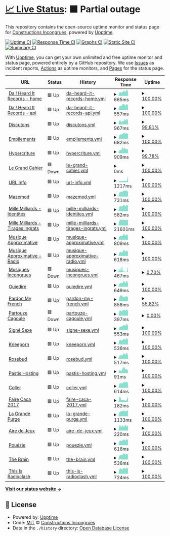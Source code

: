 # [📈 Live Status](https://status.constructions-incongrues.net): <!--live status--> **🟧 Partial outage**

This repository contains the open-source uptime monitor and status page for [Constructions Incongrues](https://constructions-incongrues.net), powered by [Upptime](https://github.com/upptime/upptime).

[![Uptime CI](https://github.com/constructions-incongrues/status/workflows/Uptime%20CI/badge.svg)](https://github.com/constructions-incongrues/status/actions?query=workflow%3A%22Uptime+CI%22)
[![Response Time CI](https://github.com/constructions-incongrues/status/workflows/Response%20Time%20CI/badge.svg)](https://github.com/constructions-incongrues/status/actions?query=workflow%3A%22Response+Time+CI%22)
[![Graphs CI](https://github.com/constructions-incongrues/status/workflows/Graphs%20CI/badge.svg)](https://github.com/constructions-incongrues/status/actions?query=workflow%3A%22Graphs+CI%22)
[![Static Site CI](https://github.com/constructions-incongrues/status/workflows/Static%20Site%20CI/badge.svg)](https://github.com/constructions-incongrues/status/actions?query=workflow%3A%22Static+Site+CI%22)
[![Summary CI](https://github.com/constructions-incongrues/status/workflows/Summary%20CI/badge.svg)](https://github.com/constructions-incongrues/status/actions?query=workflow%3A%22Summary+CI%22)

With [Upptime](https://upptime.js.org), you can get your own unlimited and free uptime monitor and status page, powered entirely by a GitHub repository. We use [Issues](https://github.com/constructions-incongrues/status/issues) as incident reports, [Actions](https://github.com/constructions-incongrues/status/actions) as uptime monitors, and [Pages](https://status.constructions-incongrues.net) for the status page.

<!--start: status pages-->
<!-- This summary is generated by Upptime (https://github.com/upptime/upptime) -->
<!-- Do not edit this manually, your changes will be overwritten -->
<!-- prettier-ignore -->
| URL | Status | History | Response Time | Uptime |
| --- | ------ | ------- | ------------- | ------ |
| <img alt="" src="https://icons.duckduckgo.com/ip3/daheardit-records.net.ico" height="13"> [Da ! Heard It Records - home](https://daheardit-records.net/fr/) | 🟩 Up | [da-heard-it-records-home.yml](https://github.com/constructions-incongrues/status/commits/HEAD/history/da-heard-it-records-home.yml) | <details><summary><img alt="Response time graph" src="./graphs/da-heard-it-records-home/response-time-week.png" height="20"> 665ms</summary><br><a href="https://status.constructions-incongrues.net/history/da-heard-it-records-home"><img alt="Response time 689" src="https://img.shields.io/endpoint?url=https%3A%2F%2Fraw.githubusercontent.com%2Fconstructions-incongrues%2Fstatus%2FHEAD%2Fapi%2Fda-heard-it-records-home%2Fresponse-time.json"></a><br><a href="https://status.constructions-incongrues.net/history/da-heard-it-records-home"><img alt="24-hour response time 603" src="https://img.shields.io/endpoint?url=https%3A%2F%2Fraw.githubusercontent.com%2Fconstructions-incongrues%2Fstatus%2FHEAD%2Fapi%2Fda-heard-it-records-home%2Fresponse-time-day.json"></a><br><a href="https://status.constructions-incongrues.net/history/da-heard-it-records-home"><img alt="7-day response time 665" src="https://img.shields.io/endpoint?url=https%3A%2F%2Fraw.githubusercontent.com%2Fconstructions-incongrues%2Fstatus%2FHEAD%2Fapi%2Fda-heard-it-records-home%2Fresponse-time-week.json"></a><br><a href="https://status.constructions-incongrues.net/history/da-heard-it-records-home"><img alt="30-day response time 668" src="https://img.shields.io/endpoint?url=https%3A%2F%2Fraw.githubusercontent.com%2Fconstructions-incongrues%2Fstatus%2FHEAD%2Fapi%2Fda-heard-it-records-home%2Fresponse-time-month.json"></a><br><a href="https://status.constructions-incongrues.net/history/da-heard-it-records-home"><img alt="1-year response time 689" src="https://img.shields.io/endpoint?url=https%3A%2F%2Fraw.githubusercontent.com%2Fconstructions-incongrues%2Fstatus%2FHEAD%2Fapi%2Fda-heard-it-records-home%2Fresponse-time-year.json"></a></details> | <details><summary><a href="https://status.constructions-incongrues.net/history/da-heard-it-records-home">100.00%</a></summary><a href="https://status.constructions-incongrues.net/history/da-heard-it-records-home"><img alt="All-time uptime 98.92%" src="https://img.shields.io/endpoint?url=https%3A%2F%2Fraw.githubusercontent.com%2Fconstructions-incongrues%2Fstatus%2FHEAD%2Fapi%2Fda-heard-it-records-home%2Fuptime.json"></a><br><a href="https://status.constructions-incongrues.net/history/da-heard-it-records-home"><img alt="24-hour uptime 100.00%" src="https://img.shields.io/endpoint?url=https%3A%2F%2Fraw.githubusercontent.com%2Fconstructions-incongrues%2Fstatus%2FHEAD%2Fapi%2Fda-heard-it-records-home%2Fuptime-day.json"></a><br><a href="https://status.constructions-incongrues.net/history/da-heard-it-records-home"><img alt="7-day uptime 100.00%" src="https://img.shields.io/endpoint?url=https%3A%2F%2Fraw.githubusercontent.com%2Fconstructions-incongrues%2Fstatus%2FHEAD%2Fapi%2Fda-heard-it-records-home%2Fuptime-week.json"></a><br><a href="https://status.constructions-incongrues.net/history/da-heard-it-records-home"><img alt="30-day uptime 100.00%" src="https://img.shields.io/endpoint?url=https%3A%2F%2Fraw.githubusercontent.com%2Fconstructions-incongrues%2Fstatus%2FHEAD%2Fapi%2Fda-heard-it-records-home%2Fuptime-month.json"></a><br><a href="https://status.constructions-incongrues.net/history/da-heard-it-records-home"><img alt="1-year uptime 98.92%" src="https://img.shields.io/endpoint?url=https%3A%2F%2Fraw.githubusercontent.com%2Fconstructions-incongrues%2Fstatus%2FHEAD%2Fapi%2Fda-heard-it-records-home%2Fuptime-year.json"></a></details>
| <img alt="" src="https://icons.duckduckgo.com/ip3/api.daheardit-records.net.ico" height="13"> [Da ! Heard It Records  - api](https://api.daheardit-records.net/) | 🟩 Up | [da-heard-it-records-api.yml](https://github.com/constructions-incongrues/status/commits/HEAD/history/da-heard-it-records-api.yml) | <details><summary><img alt="Response time graph" src="./graphs/da-heard-it-records-api/response-time-week.png" height="20"> 557ms</summary><br><a href="https://status.constructions-incongrues.net/history/da-heard-it-records-api"><img alt="Response time 1185" src="https://img.shields.io/endpoint?url=https%3A%2F%2Fraw.githubusercontent.com%2Fconstructions-incongrues%2Fstatus%2FHEAD%2Fapi%2Fda-heard-it-records-api%2Fresponse-time.json"></a><br><a href="https://status.constructions-incongrues.net/history/da-heard-it-records-api"><img alt="24-hour response time 509" src="https://img.shields.io/endpoint?url=https%3A%2F%2Fraw.githubusercontent.com%2Fconstructions-incongrues%2Fstatus%2FHEAD%2Fapi%2Fda-heard-it-records-api%2Fresponse-time-day.json"></a><br><a href="https://status.constructions-incongrues.net/history/da-heard-it-records-api"><img alt="7-day response time 557" src="https://img.shields.io/endpoint?url=https%3A%2F%2Fraw.githubusercontent.com%2Fconstructions-incongrues%2Fstatus%2FHEAD%2Fapi%2Fda-heard-it-records-api%2Fresponse-time-week.json"></a><br><a href="https://status.constructions-incongrues.net/history/da-heard-it-records-api"><img alt="30-day response time 557" src="https://img.shields.io/endpoint?url=https%3A%2F%2Fraw.githubusercontent.com%2Fconstructions-incongrues%2Fstatus%2FHEAD%2Fapi%2Fda-heard-it-records-api%2Fresponse-time-month.json"></a><br><a href="https://status.constructions-incongrues.net/history/da-heard-it-records-api"><img alt="1-year response time 1185" src="https://img.shields.io/endpoint?url=https%3A%2F%2Fraw.githubusercontent.com%2Fconstructions-incongrues%2Fstatus%2FHEAD%2Fapi%2Fda-heard-it-records-api%2Fresponse-time-year.json"></a></details> | <details><summary><a href="https://status.constructions-incongrues.net/history/da-heard-it-records-api">100.00%</a></summary><a href="https://status.constructions-incongrues.net/history/da-heard-it-records-api"><img alt="All-time uptime 52.48%" src="https://img.shields.io/endpoint?url=https%3A%2F%2Fraw.githubusercontent.com%2Fconstructions-incongrues%2Fstatus%2FHEAD%2Fapi%2Fda-heard-it-records-api%2Fuptime.json"></a><br><a href="https://status.constructions-incongrues.net/history/da-heard-it-records-api"><img alt="24-hour uptime 100.00%" src="https://img.shields.io/endpoint?url=https%3A%2F%2Fraw.githubusercontent.com%2Fconstructions-incongrues%2Fstatus%2FHEAD%2Fapi%2Fda-heard-it-records-api%2Fuptime-day.json"></a><br><a href="https://status.constructions-incongrues.net/history/da-heard-it-records-api"><img alt="7-day uptime 100.00%" src="https://img.shields.io/endpoint?url=https%3A%2F%2Fraw.githubusercontent.com%2Fconstructions-incongrues%2Fstatus%2FHEAD%2Fapi%2Fda-heard-it-records-api%2Fuptime-week.json"></a><br><a href="https://status.constructions-incongrues.net/history/da-heard-it-records-api"><img alt="30-day uptime 100.00%" src="https://img.shields.io/endpoint?url=https%3A%2F%2Fraw.githubusercontent.com%2Fconstructions-incongrues%2Fstatus%2FHEAD%2Fapi%2Fda-heard-it-records-api%2Fuptime-month.json"></a><br><a href="https://status.constructions-incongrues.net/history/da-heard-it-records-api"><img alt="1-year uptime 52.48%" src="https://img.shields.io/endpoint?url=https%3A%2F%2Fraw.githubusercontent.com%2Fconstructions-incongrues%2Fstatus%2FHEAD%2Fapi%2Fda-heard-it-records-api%2Fuptime-year.json"></a></details>
| <img alt="" src="https://icons.duckduckgo.com/ip3/discutons.incongru.org.ico" height="13"> [Discutons](https://discutons.incongru.org) | 🟩 Up | [discutons.yml](https://github.com/constructions-incongrues/status/commits/HEAD/history/discutons.yml) | <details><summary><img alt="Response time graph" src="./graphs/discutons/response-time-week.png" height="20"> 967ms</summary><br><a href="https://status.constructions-incongrues.net/history/discutons"><img alt="Response time 1001" src="https://img.shields.io/endpoint?url=https%3A%2F%2Fraw.githubusercontent.com%2Fconstructions-incongrues%2Fstatus%2FHEAD%2Fapi%2Fdiscutons%2Fresponse-time.json"></a><br><a href="https://status.constructions-incongrues.net/history/discutons"><img alt="24-hour response time 990" src="https://img.shields.io/endpoint?url=https%3A%2F%2Fraw.githubusercontent.com%2Fconstructions-incongrues%2Fstatus%2FHEAD%2Fapi%2Fdiscutons%2Fresponse-time-day.json"></a><br><a href="https://status.constructions-incongrues.net/history/discutons"><img alt="7-day response time 967" src="https://img.shields.io/endpoint?url=https%3A%2F%2Fraw.githubusercontent.com%2Fconstructions-incongrues%2Fstatus%2FHEAD%2Fapi%2Fdiscutons%2Fresponse-time-week.json"></a><br><a href="https://status.constructions-incongrues.net/history/discutons"><img alt="30-day response time 1062" src="https://img.shields.io/endpoint?url=https%3A%2F%2Fraw.githubusercontent.com%2Fconstructions-incongrues%2Fstatus%2FHEAD%2Fapi%2Fdiscutons%2Fresponse-time-month.json"></a><br><a href="https://status.constructions-incongrues.net/history/discutons"><img alt="1-year response time 1005" src="https://img.shields.io/endpoint?url=https%3A%2F%2Fraw.githubusercontent.com%2Fconstructions-incongrues%2Fstatus%2FHEAD%2Fapi%2Fdiscutons%2Fresponse-time-year.json"></a></details> | <details><summary><a href="https://status.constructions-incongrues.net/history/discutons">99.81%</a></summary><a href="https://status.constructions-incongrues.net/history/discutons"><img alt="All-time uptime 0.00%" src="https://img.shields.io/endpoint?url=https%3A%2F%2Fraw.githubusercontent.com%2Fconstructions-incongrues%2Fstatus%2FHEAD%2Fapi%2Fdiscutons%2Fuptime.json"></a><br><a href="https://status.constructions-incongrues.net/history/discutons"><img alt="24-hour uptime 100.00%" src="https://img.shields.io/endpoint?url=https%3A%2F%2Fraw.githubusercontent.com%2Fconstructions-incongrues%2Fstatus%2FHEAD%2Fapi%2Fdiscutons%2Fuptime-day.json"></a><br><a href="https://status.constructions-incongrues.net/history/discutons"><img alt="7-day uptime 99.81%" src="https://img.shields.io/endpoint?url=https%3A%2F%2Fraw.githubusercontent.com%2Fconstructions-incongrues%2Fstatus%2FHEAD%2Fapi%2Fdiscutons%2Fuptime-week.json"></a><br><a href="https://status.constructions-incongrues.net/history/discutons"><img alt="30-day uptime 99.96%" src="https://img.shields.io/endpoint?url=https%3A%2F%2Fraw.githubusercontent.com%2Fconstructions-incongrues%2Fstatus%2FHEAD%2Fapi%2Fdiscutons%2Fuptime-month.json"></a><br><a href="https://status.constructions-incongrues.net/history/discutons"><img alt="1-year uptime 0.00%" src="https://img.shields.io/endpoint?url=https%3A%2F%2Fraw.githubusercontent.com%2Fconstructions-incongrues%2Fstatus%2FHEAD%2Fapi%2Fdiscutons%2Fuptime-year.json"></a></details>
| <img alt="" src="https://icons.duckduckgo.com/ip3/empilements.incongru.org.ico" height="13"> [Empilements](https://empilements.incongru.org) | 🟩 Up | [empilements.yml](https://github.com/constructions-incongrues/status/commits/HEAD/history/empilements.yml) | <details><summary><img alt="Response time graph" src="./graphs/empilements/response-time-week.png" height="20"> 682ms</summary><br><a href="https://status.constructions-incongrues.net/history/empilements"><img alt="Response time 627" src="https://img.shields.io/endpoint?url=https%3A%2F%2Fraw.githubusercontent.com%2Fconstructions-incongrues%2Fstatus%2FHEAD%2Fapi%2Fempilements%2Fresponse-time.json"></a><br><a href="https://status.constructions-incongrues.net/history/empilements"><img alt="24-hour response time 602" src="https://img.shields.io/endpoint?url=https%3A%2F%2Fraw.githubusercontent.com%2Fconstructions-incongrues%2Fstatus%2FHEAD%2Fapi%2Fempilements%2Fresponse-time-day.json"></a><br><a href="https://status.constructions-incongrues.net/history/empilements"><img alt="7-day response time 682" src="https://img.shields.io/endpoint?url=https%3A%2F%2Fraw.githubusercontent.com%2Fconstructions-incongrues%2Fstatus%2FHEAD%2Fapi%2Fempilements%2Fresponse-time-week.json"></a><br><a href="https://status.constructions-incongrues.net/history/empilements"><img alt="30-day response time 653" src="https://img.shields.io/endpoint?url=https%3A%2F%2Fraw.githubusercontent.com%2Fconstructions-incongrues%2Fstatus%2FHEAD%2Fapi%2Fempilements%2Fresponse-time-month.json"></a><br><a href="https://status.constructions-incongrues.net/history/empilements"><img alt="1-year response time 627" src="https://img.shields.io/endpoint?url=https%3A%2F%2Fraw.githubusercontent.com%2Fconstructions-incongrues%2Fstatus%2FHEAD%2Fapi%2Fempilements%2Fresponse-time-year.json"></a></details> | <details><summary><a href="https://status.constructions-incongrues.net/history/empilements">100.00%</a></summary><a href="https://status.constructions-incongrues.net/history/empilements"><img alt="All-time uptime 99.34%" src="https://img.shields.io/endpoint?url=https%3A%2F%2Fraw.githubusercontent.com%2Fconstructions-incongrues%2Fstatus%2FHEAD%2Fapi%2Fempilements%2Fuptime.json"></a><br><a href="https://status.constructions-incongrues.net/history/empilements"><img alt="24-hour uptime 100.00%" src="https://img.shields.io/endpoint?url=https%3A%2F%2Fraw.githubusercontent.com%2Fconstructions-incongrues%2Fstatus%2FHEAD%2Fapi%2Fempilements%2Fuptime-day.json"></a><br><a href="https://status.constructions-incongrues.net/history/empilements"><img alt="7-day uptime 100.00%" src="https://img.shields.io/endpoint?url=https%3A%2F%2Fraw.githubusercontent.com%2Fconstructions-incongrues%2Fstatus%2FHEAD%2Fapi%2Fempilements%2Fuptime-week.json"></a><br><a href="https://status.constructions-incongrues.net/history/empilements"><img alt="30-day uptime 100.00%" src="https://img.shields.io/endpoint?url=https%3A%2F%2Fraw.githubusercontent.com%2Fconstructions-incongrues%2Fstatus%2FHEAD%2Fapi%2Fempilements%2Fuptime-month.json"></a><br><a href="https://status.constructions-incongrues.net/history/empilements"><img alt="1-year uptime 99.34%" src="https://img.shields.io/endpoint?url=https%3A%2F%2Fraw.githubusercontent.com%2Fconstructions-incongrues%2Fstatus%2FHEAD%2Fapi%2Fempilements%2Fuptime-year.json"></a></details>
| <img alt="" src="https://icons.duckduckgo.com/ip3/hypercriture.incongru.org.ico" height="13"> [Hypercriture](https://hypercriture.incongru.org/) | 🟩 Up | [hypercriture.yml](https://github.com/constructions-incongrues/status/commits/HEAD/history/hypercriture.yml) | <details><summary><img alt="Response time graph" src="./graphs/hypercriture/response-time-week.png" height="20"> 909ms</summary><br><a href="https://status.constructions-incongrues.net/history/hypercriture"><img alt="Response time 808" src="https://img.shields.io/endpoint?url=https%3A%2F%2Fraw.githubusercontent.com%2Fconstructions-incongrues%2Fstatus%2FHEAD%2Fapi%2Fhypercriture%2Fresponse-time.json"></a><br><a href="https://status.constructions-incongrues.net/history/hypercriture"><img alt="24-hour response time 741" src="https://img.shields.io/endpoint?url=https%3A%2F%2Fraw.githubusercontent.com%2Fconstructions-incongrues%2Fstatus%2FHEAD%2Fapi%2Fhypercriture%2Fresponse-time-day.json"></a><br><a href="https://status.constructions-incongrues.net/history/hypercriture"><img alt="7-day response time 909" src="https://img.shields.io/endpoint?url=https%3A%2F%2Fraw.githubusercontent.com%2Fconstructions-incongrues%2Fstatus%2FHEAD%2Fapi%2Fhypercriture%2Fresponse-time-week.json"></a><br><a href="https://status.constructions-incongrues.net/history/hypercriture"><img alt="30-day response time 843" src="https://img.shields.io/endpoint?url=https%3A%2F%2Fraw.githubusercontent.com%2Fconstructions-incongrues%2Fstatus%2FHEAD%2Fapi%2Fhypercriture%2Fresponse-time-month.json"></a><br><a href="https://status.constructions-incongrues.net/history/hypercriture"><img alt="1-year response time 808" src="https://img.shields.io/endpoint?url=https%3A%2F%2Fraw.githubusercontent.com%2Fconstructions-incongrues%2Fstatus%2FHEAD%2Fapi%2Fhypercriture%2Fresponse-time-year.json"></a></details> | <details><summary><a href="https://status.constructions-incongrues.net/history/hypercriture">99.78%</a></summary><a href="https://status.constructions-incongrues.net/history/hypercriture"><img alt="All-time uptime 99.97%" src="https://img.shields.io/endpoint?url=https%3A%2F%2Fraw.githubusercontent.com%2Fconstructions-incongrues%2Fstatus%2FHEAD%2Fapi%2Fhypercriture%2Fuptime.json"></a><br><a href="https://status.constructions-incongrues.net/history/hypercriture"><img alt="24-hour uptime 100.00%" src="https://img.shields.io/endpoint?url=https%3A%2F%2Fraw.githubusercontent.com%2Fconstructions-incongrues%2Fstatus%2FHEAD%2Fapi%2Fhypercriture%2Fuptime-day.json"></a><br><a href="https://status.constructions-incongrues.net/history/hypercriture"><img alt="7-day uptime 99.78%" src="https://img.shields.io/endpoint?url=https%3A%2F%2Fraw.githubusercontent.com%2Fconstructions-incongrues%2Fstatus%2FHEAD%2Fapi%2Fhypercriture%2Fuptime-week.json"></a><br><a href="https://status.constructions-incongrues.net/history/hypercriture"><img alt="30-day uptime 99.95%" src="https://img.shields.io/endpoint?url=https%3A%2F%2Fraw.githubusercontent.com%2Fconstructions-incongrues%2Fstatus%2FHEAD%2Fapi%2Fhypercriture%2Fuptime-month.json"></a><br><a href="https://status.constructions-incongrues.net/history/hypercriture"><img alt="1-year uptime 99.97%" src="https://img.shields.io/endpoint?url=https%3A%2F%2Fraw.githubusercontent.com%2Fconstructions-incongrues%2Fstatus%2FHEAD%2Fapi%2Fhypercriture%2Fuptime-year.json"></a></details>
| <img alt="" src="https://icons.duckduckgo.com/ip3/legrandcahier.incongru.org.ico" height="13"> [Le Grand Cahier](https://legrandcahier.incongru.org) | 🟥 Down | [le-grand-cahier.yml](https://github.com/constructions-incongrues/status/commits/HEAD/history/le-grand-cahier.yml) | <details><summary><img alt="Response time graph" src="./graphs/le-grand-cahier/response-time-week.png" height="20"> 0ms</summary><br><a href="https://status.constructions-incongrues.net/history/le-grand-cahier"><img alt="Response time 422" src="https://img.shields.io/endpoint?url=https%3A%2F%2Fraw.githubusercontent.com%2Fconstructions-incongrues%2Fstatus%2FHEAD%2Fapi%2Fle-grand-cahier%2Fresponse-time.json"></a><br><a href="https://status.constructions-incongrues.net/history/le-grand-cahier"><img alt="24-hour response time 0" src="https://img.shields.io/endpoint?url=https%3A%2F%2Fraw.githubusercontent.com%2Fconstructions-incongrues%2Fstatus%2FHEAD%2Fapi%2Fle-grand-cahier%2Fresponse-time-day.json"></a><br><a href="https://status.constructions-incongrues.net/history/le-grand-cahier"><img alt="7-day response time 0" src="https://img.shields.io/endpoint?url=https%3A%2F%2Fraw.githubusercontent.com%2Fconstructions-incongrues%2Fstatus%2FHEAD%2Fapi%2Fle-grand-cahier%2Fresponse-time-week.json"></a><br><a href="https://status.constructions-incongrues.net/history/le-grand-cahier"><img alt="30-day response time 0" src="https://img.shields.io/endpoint?url=https%3A%2F%2Fraw.githubusercontent.com%2Fconstructions-incongrues%2Fstatus%2FHEAD%2Fapi%2Fle-grand-cahier%2Fresponse-time-month.json"></a><br><a href="https://status.constructions-incongrues.net/history/le-grand-cahier"><img alt="1-year response time 639" src="https://img.shields.io/endpoint?url=https%3A%2F%2Fraw.githubusercontent.com%2Fconstructions-incongrues%2Fstatus%2FHEAD%2Fapi%2Fle-grand-cahier%2Fresponse-time-year.json"></a></details> | <details><summary><a href="https://status.constructions-incongrues.net/history/le-grand-cahier">100.00%</a></summary><a href="https://status.constructions-incongrues.net/history/le-grand-cahier"><img alt="All-time uptime 0.00%" src="https://img.shields.io/endpoint?url=https%3A%2F%2Fraw.githubusercontent.com%2Fconstructions-incongrues%2Fstatus%2FHEAD%2Fapi%2Fle-grand-cahier%2Fuptime.json"></a><br><a href="https://status.constructions-incongrues.net/history/le-grand-cahier"><img alt="24-hour uptime 100.00%" src="https://img.shields.io/endpoint?url=https%3A%2F%2Fraw.githubusercontent.com%2Fconstructions-incongrues%2Fstatus%2FHEAD%2Fapi%2Fle-grand-cahier%2Fuptime-day.json"></a><br><a href="https://status.constructions-incongrues.net/history/le-grand-cahier"><img alt="7-day uptime 100.00%" src="https://img.shields.io/endpoint?url=https%3A%2F%2Fraw.githubusercontent.com%2Fconstructions-incongrues%2Fstatus%2FHEAD%2Fapi%2Fle-grand-cahier%2Fuptime-week.json"></a><br><a href="https://status.constructions-incongrues.net/history/le-grand-cahier"><img alt="30-day uptime 100.00%" src="https://img.shields.io/endpoint?url=https%3A%2F%2Fraw.githubusercontent.com%2Fconstructions-incongrues%2Fstatus%2FHEAD%2Fapi%2Fle-grand-cahier%2Fuptime-month.json"></a><br><a href="https://status.constructions-incongrues.net/history/le-grand-cahier"><img alt="1-year uptime 0.00%" src="https://img.shields.io/endpoint?url=https%3A%2F%2Fraw.githubusercontent.com%2Fconstructions-incongrues%2Fstatus%2FHEAD%2Fapi%2Fle-grand-cahier%2Fuptime-year.json"></a></details>
| <img alt="" src="https://icons.duckduckgo.com/ip3/urlinfo.incongru.org.ico" height="13"> [URL Info](https://urlinfo.incongru.org) | 🟩 Up | [url-info.yml](https://github.com/constructions-incongrues/status/commits/HEAD/history/url-info.yml) | <details><summary><img alt="Response time graph" src="./graphs/url-info/response-time-week.png" height="20"> 1217ms</summary><br><a href="https://status.constructions-incongrues.net/history/url-info"><img alt="Response time 779" src="https://img.shields.io/endpoint?url=https%3A%2F%2Fraw.githubusercontent.com%2Fconstructions-incongrues%2Fstatus%2FHEAD%2Fapi%2Furl-info%2Fresponse-time.json"></a><br><a href="https://status.constructions-incongrues.net/history/url-info"><img alt="24-hour response time 3998" src="https://img.shields.io/endpoint?url=https%3A%2F%2Fraw.githubusercontent.com%2Fconstructions-incongrues%2Fstatus%2FHEAD%2Fapi%2Furl-info%2Fresponse-time-day.json"></a><br><a href="https://status.constructions-incongrues.net/history/url-info"><img alt="7-day response time 1217" src="https://img.shields.io/endpoint?url=https%3A%2F%2Fraw.githubusercontent.com%2Fconstructions-incongrues%2Fstatus%2FHEAD%2Fapi%2Furl-info%2Fresponse-time-week.json"></a><br><a href="https://status.constructions-incongrues.net/history/url-info"><img alt="30-day response time 818" src="https://img.shields.io/endpoint?url=https%3A%2F%2Fraw.githubusercontent.com%2Fconstructions-incongrues%2Fstatus%2FHEAD%2Fapi%2Furl-info%2Fresponse-time-month.json"></a><br><a href="https://status.constructions-incongrues.net/history/url-info"><img alt="1-year response time 779" src="https://img.shields.io/endpoint?url=https%3A%2F%2Fraw.githubusercontent.com%2Fconstructions-incongrues%2Fstatus%2FHEAD%2Fapi%2Furl-info%2Fresponse-time-year.json"></a></details> | <details><summary><a href="https://status.constructions-incongrues.net/history/url-info">100.00%</a></summary><a href="https://status.constructions-incongrues.net/history/url-info"><img alt="All-time uptime 99.36%" src="https://img.shields.io/endpoint?url=https%3A%2F%2Fraw.githubusercontent.com%2Fconstructions-incongrues%2Fstatus%2FHEAD%2Fapi%2Furl-info%2Fuptime.json"></a><br><a href="https://status.constructions-incongrues.net/history/url-info"><img alt="24-hour uptime 100.00%" src="https://img.shields.io/endpoint?url=https%3A%2F%2Fraw.githubusercontent.com%2Fconstructions-incongrues%2Fstatus%2FHEAD%2Fapi%2Furl-info%2Fuptime-day.json"></a><br><a href="https://status.constructions-incongrues.net/history/url-info"><img alt="7-day uptime 100.00%" src="https://img.shields.io/endpoint?url=https%3A%2F%2Fraw.githubusercontent.com%2Fconstructions-incongrues%2Fstatus%2FHEAD%2Fapi%2Furl-info%2Fuptime-week.json"></a><br><a href="https://status.constructions-incongrues.net/history/url-info"><img alt="30-day uptime 100.00%" src="https://img.shields.io/endpoint?url=https%3A%2F%2Fraw.githubusercontent.com%2Fconstructions-incongrues%2Fstatus%2FHEAD%2Fapi%2Furl-info%2Fuptime-month.json"></a><br><a href="https://status.constructions-incongrues.net/history/url-info"><img alt="1-year uptime 99.36%" src="https://img.shields.io/endpoint?url=https%3A%2F%2Fraw.githubusercontent.com%2Fconstructions-incongrues%2Fstatus%2FHEAD%2Fapi%2Furl-info%2Fuptime-year.json"></a></details>
| <img alt="" src="https://icons.duckduckgo.com/ip3/www.mazemod.org.ico" height="13"> [Mazemod](https://www.mazemod.org) | 🟩 Up | [mazemod.yml](https://github.com/constructions-incongrues/status/commits/HEAD/history/mazemod.yml) | <details><summary><img alt="Response time graph" src="./graphs/mazemod/response-time-week.png" height="20"> 731ms</summary><br><a href="https://status.constructions-incongrues.net/history/mazemod"><img alt="Response time 785" src="https://img.shields.io/endpoint?url=https%3A%2F%2Fraw.githubusercontent.com%2Fconstructions-incongrues%2Fstatus%2FHEAD%2Fapi%2Fmazemod%2Fresponse-time.json"></a><br><a href="https://status.constructions-incongrues.net/history/mazemod"><img alt="24-hour response time 624" src="https://img.shields.io/endpoint?url=https%3A%2F%2Fraw.githubusercontent.com%2Fconstructions-incongrues%2Fstatus%2FHEAD%2Fapi%2Fmazemod%2Fresponse-time-day.json"></a><br><a href="https://status.constructions-incongrues.net/history/mazemod"><img alt="7-day response time 731" src="https://img.shields.io/endpoint?url=https%3A%2F%2Fraw.githubusercontent.com%2Fconstructions-incongrues%2Fstatus%2FHEAD%2Fapi%2Fmazemod%2Fresponse-time-week.json"></a><br><a href="https://status.constructions-incongrues.net/history/mazemod"><img alt="30-day response time 755" src="https://img.shields.io/endpoint?url=https%3A%2F%2Fraw.githubusercontent.com%2Fconstructions-incongrues%2Fstatus%2FHEAD%2Fapi%2Fmazemod%2Fresponse-time-month.json"></a><br><a href="https://status.constructions-incongrues.net/history/mazemod"><img alt="1-year response time 785" src="https://img.shields.io/endpoint?url=https%3A%2F%2Fraw.githubusercontent.com%2Fconstructions-incongrues%2Fstatus%2FHEAD%2Fapi%2Fmazemod%2Fresponse-time-year.json"></a></details> | <details><summary><a href="https://status.constructions-incongrues.net/history/mazemod">100.00%</a></summary><a href="https://status.constructions-incongrues.net/history/mazemod"><img alt="All-time uptime 95.65%" src="https://img.shields.io/endpoint?url=https%3A%2F%2Fraw.githubusercontent.com%2Fconstructions-incongrues%2Fstatus%2FHEAD%2Fapi%2Fmazemod%2Fuptime.json"></a><br><a href="https://status.constructions-incongrues.net/history/mazemod"><img alt="24-hour uptime 100.00%" src="https://img.shields.io/endpoint?url=https%3A%2F%2Fraw.githubusercontent.com%2Fconstructions-incongrues%2Fstatus%2FHEAD%2Fapi%2Fmazemod%2Fuptime-day.json"></a><br><a href="https://status.constructions-incongrues.net/history/mazemod"><img alt="7-day uptime 100.00%" src="https://img.shields.io/endpoint?url=https%3A%2F%2Fraw.githubusercontent.com%2Fconstructions-incongrues%2Fstatus%2FHEAD%2Fapi%2Fmazemod%2Fuptime-week.json"></a><br><a href="https://status.constructions-incongrues.net/history/mazemod"><img alt="30-day uptime 100.00%" src="https://img.shields.io/endpoint?url=https%3A%2F%2Fraw.githubusercontent.com%2Fconstructions-incongrues%2Fstatus%2FHEAD%2Fapi%2Fmazemod%2Fuptime-month.json"></a><br><a href="https://status.constructions-incongrues.net/history/mazemod"><img alt="1-year uptime 95.65%" src="https://img.shields.io/endpoint?url=https%3A%2F%2Fraw.githubusercontent.com%2Fconstructions-incongrues%2Fstatus%2FHEAD%2Fapi%2Fmazemod%2Fuptime-year.json"></a></details>
| <img alt="" src="https://icons.duckduckgo.com/ip3/www.millemilliards.net.ico" height="13"> [Mille Milliards - Identités](https://www.millemilliards.net/identites/) | 🟩 Up | [mille-milliards-identites.yml](https://github.com/constructions-incongrues/status/commits/HEAD/history/mille-milliards-identites.yml) | <details><summary><img alt="Response time graph" src="./graphs/mille-milliards-identites/response-time-week.png" height="20"> 582ms</summary><br><a href="https://status.constructions-incongrues.net/history/mille-milliards-identites"><img alt="Response time 621" src="https://img.shields.io/endpoint?url=https%3A%2F%2Fraw.githubusercontent.com%2Fconstructions-incongrues%2Fstatus%2FHEAD%2Fapi%2Fmille-milliards-identites%2Fresponse-time.json"></a><br><a href="https://status.constructions-incongrues.net/history/mille-milliards-identites"><img alt="24-hour response time 575" src="https://img.shields.io/endpoint?url=https%3A%2F%2Fraw.githubusercontent.com%2Fconstructions-incongrues%2Fstatus%2FHEAD%2Fapi%2Fmille-milliards-identites%2Fresponse-time-day.json"></a><br><a href="https://status.constructions-incongrues.net/history/mille-milliards-identites"><img alt="7-day response time 582" src="https://img.shields.io/endpoint?url=https%3A%2F%2Fraw.githubusercontent.com%2Fconstructions-incongrues%2Fstatus%2FHEAD%2Fapi%2Fmille-milliards-identites%2Fresponse-time-week.json"></a><br><a href="https://status.constructions-incongrues.net/history/mille-milliards-identites"><img alt="30-day response time 564" src="https://img.shields.io/endpoint?url=https%3A%2F%2Fraw.githubusercontent.com%2Fconstructions-incongrues%2Fstatus%2FHEAD%2Fapi%2Fmille-milliards-identites%2Fresponse-time-month.json"></a><br><a href="https://status.constructions-incongrues.net/history/mille-milliards-identites"><img alt="1-year response time 621" src="https://img.shields.io/endpoint?url=https%3A%2F%2Fraw.githubusercontent.com%2Fconstructions-incongrues%2Fstatus%2FHEAD%2Fapi%2Fmille-milliards-identites%2Fresponse-time-year.json"></a></details> | <details><summary><a href="https://status.constructions-incongrues.net/history/mille-milliards-identites">100.00%</a></summary><a href="https://status.constructions-incongrues.net/history/mille-milliards-identites"><img alt="All-time uptime 98.85%" src="https://img.shields.io/endpoint?url=https%3A%2F%2Fraw.githubusercontent.com%2Fconstructions-incongrues%2Fstatus%2FHEAD%2Fapi%2Fmille-milliards-identites%2Fuptime.json"></a><br><a href="https://status.constructions-incongrues.net/history/mille-milliards-identites"><img alt="24-hour uptime 100.00%" src="https://img.shields.io/endpoint?url=https%3A%2F%2Fraw.githubusercontent.com%2Fconstructions-incongrues%2Fstatus%2FHEAD%2Fapi%2Fmille-milliards-identites%2Fuptime-day.json"></a><br><a href="https://status.constructions-incongrues.net/history/mille-milliards-identites"><img alt="7-day uptime 100.00%" src="https://img.shields.io/endpoint?url=https%3A%2F%2Fraw.githubusercontent.com%2Fconstructions-incongrues%2Fstatus%2FHEAD%2Fapi%2Fmille-milliards-identites%2Fuptime-week.json"></a><br><a href="https://status.constructions-incongrues.net/history/mille-milliards-identites"><img alt="30-day uptime 100.00%" src="https://img.shields.io/endpoint?url=https%3A%2F%2Fraw.githubusercontent.com%2Fconstructions-incongrues%2Fstatus%2FHEAD%2Fapi%2Fmille-milliards-identites%2Fuptime-month.json"></a><br><a href="https://status.constructions-incongrues.net/history/mille-milliards-identites"><img alt="1-year uptime 98.85%" src="https://img.shields.io/endpoint?url=https%3A%2F%2Fraw.githubusercontent.com%2Fconstructions-incongrues%2Fstatus%2FHEAD%2Fapi%2Fmille-milliards-identites%2Fuptime-year.json"></a></details>
| <img alt="" src="https://icons.duckduckgo.com/ip3/tiragesingrats.millemilliards.net.ico" height="13"> [Mille Milliards - Tirages Ingrats](https://tiragesingrats.millemilliards.net/) | 🟩 Up | [mille-milliards-tirages-ingrats.yml](https://github.com/constructions-incongrues/status/commits/HEAD/history/mille-milliards-tirages-ingrats.yml) | <details><summary><img alt="Response time graph" src="./graphs/mille-milliards-tirages-ingrats/response-time-week.png" height="20"> 21601ms</summary><br><a href="https://status.constructions-incongrues.net/history/mille-milliards-tirages-ingrats"><img alt="Response time 21574" src="https://img.shields.io/endpoint?url=https%3A%2F%2Fraw.githubusercontent.com%2Fconstructions-incongrues%2Fstatus%2FHEAD%2Fapi%2Fmille-milliards-tirages-ingrats%2Fresponse-time.json"></a><br><a href="https://status.constructions-incongrues.net/history/mille-milliards-tirages-ingrats"><img alt="24-hour response time 21473" src="https://img.shields.io/endpoint?url=https%3A%2F%2Fraw.githubusercontent.com%2Fconstructions-incongrues%2Fstatus%2FHEAD%2Fapi%2Fmille-milliards-tirages-ingrats%2Fresponse-time-day.json"></a><br><a href="https://status.constructions-incongrues.net/history/mille-milliards-tirages-ingrats"><img alt="7-day response time 21601" src="https://img.shields.io/endpoint?url=https%3A%2F%2Fraw.githubusercontent.com%2Fconstructions-incongrues%2Fstatus%2FHEAD%2Fapi%2Fmille-milliards-tirages-ingrats%2Fresponse-time-week.json"></a><br><a href="https://status.constructions-incongrues.net/history/mille-milliards-tirages-ingrats"><img alt="30-day response time 21561" src="https://img.shields.io/endpoint?url=https%3A%2F%2Fraw.githubusercontent.com%2Fconstructions-incongrues%2Fstatus%2FHEAD%2Fapi%2Fmille-milliards-tirages-ingrats%2Fresponse-time-month.json"></a><br><a href="https://status.constructions-incongrues.net/history/mille-milliards-tirages-ingrats"><img alt="1-year response time 21574" src="https://img.shields.io/endpoint?url=https%3A%2F%2Fraw.githubusercontent.com%2Fconstructions-incongrues%2Fstatus%2FHEAD%2Fapi%2Fmille-milliards-tirages-ingrats%2Fresponse-time-year.json"></a></details> | <details><summary><a href="https://status.constructions-incongrues.net/history/mille-milliards-tirages-ingrats">100.00%</a></summary><a href="https://status.constructions-incongrues.net/history/mille-milliards-tirages-ingrats"><img alt="All-time uptime 98.39%" src="https://img.shields.io/endpoint?url=https%3A%2F%2Fraw.githubusercontent.com%2Fconstructions-incongrues%2Fstatus%2FHEAD%2Fapi%2Fmille-milliards-tirages-ingrats%2Fuptime.json"></a><br><a href="https://status.constructions-incongrues.net/history/mille-milliards-tirages-ingrats"><img alt="24-hour uptime 100.00%" src="https://img.shields.io/endpoint?url=https%3A%2F%2Fraw.githubusercontent.com%2Fconstructions-incongrues%2Fstatus%2FHEAD%2Fapi%2Fmille-milliards-tirages-ingrats%2Fuptime-day.json"></a><br><a href="https://status.constructions-incongrues.net/history/mille-milliards-tirages-ingrats"><img alt="7-day uptime 100.00%" src="https://img.shields.io/endpoint?url=https%3A%2F%2Fraw.githubusercontent.com%2Fconstructions-incongrues%2Fstatus%2FHEAD%2Fapi%2Fmille-milliards-tirages-ingrats%2Fuptime-week.json"></a><br><a href="https://status.constructions-incongrues.net/history/mille-milliards-tirages-ingrats"><img alt="30-day uptime 100.00%" src="https://img.shields.io/endpoint?url=https%3A%2F%2Fraw.githubusercontent.com%2Fconstructions-incongrues%2Fstatus%2FHEAD%2Fapi%2Fmille-milliards-tirages-ingrats%2Fuptime-month.json"></a><br><a href="https://status.constructions-incongrues.net/history/mille-milliards-tirages-ingrats"><img alt="1-year uptime 98.39%" src="https://img.shields.io/endpoint?url=https%3A%2F%2Fraw.githubusercontent.com%2Fconstructions-incongrues%2Fstatus%2FHEAD%2Fapi%2Fmille-milliards-tirages-ingrats%2Fuptime-year.json"></a></details>
| <img alt="" src="https://icons.duckduckgo.com/ip3/www.musiqueapproximative.net.ico" height="13"> [Musique Approximative](https://www.musiqueapproximative.net/) | 🟩 Up | [musique-approximative.yml](https://github.com/constructions-incongrues/status/commits/HEAD/history/musique-approximative.yml) | <details><summary><img alt="Response time graph" src="./graphs/musique-approximative/response-time-week.png" height="20"> 809ms</summary><br><a href="https://status.constructions-incongrues.net/history/musique-approximative"><img alt="Response time 1608" src="https://img.shields.io/endpoint?url=https%3A%2F%2Fraw.githubusercontent.com%2Fconstructions-incongrues%2Fstatus%2FHEAD%2Fapi%2Fmusique-approximative%2Fresponse-time.json"></a><br><a href="https://status.constructions-incongrues.net/history/musique-approximative"><img alt="24-hour response time 652" src="https://img.shields.io/endpoint?url=https%3A%2F%2Fraw.githubusercontent.com%2Fconstructions-incongrues%2Fstatus%2FHEAD%2Fapi%2Fmusique-approximative%2Fresponse-time-day.json"></a><br><a href="https://status.constructions-incongrues.net/history/musique-approximative"><img alt="7-day response time 809" src="https://img.shields.io/endpoint?url=https%3A%2F%2Fraw.githubusercontent.com%2Fconstructions-incongrues%2Fstatus%2FHEAD%2Fapi%2Fmusique-approximative%2Fresponse-time-week.json"></a><br><a href="https://status.constructions-incongrues.net/history/musique-approximative"><img alt="30-day response time 944" src="https://img.shields.io/endpoint?url=https%3A%2F%2Fraw.githubusercontent.com%2Fconstructions-incongrues%2Fstatus%2FHEAD%2Fapi%2Fmusique-approximative%2Fresponse-time-month.json"></a><br><a href="https://status.constructions-incongrues.net/history/musique-approximative"><img alt="1-year response time 1614" src="https://img.shields.io/endpoint?url=https%3A%2F%2Fraw.githubusercontent.com%2Fconstructions-incongrues%2Fstatus%2FHEAD%2Fapi%2Fmusique-approximative%2Fresponse-time-year.json"></a></details> | <details><summary><a href="https://status.constructions-incongrues.net/history/musique-approximative">100.00%</a></summary><a href="https://status.constructions-incongrues.net/history/musique-approximative"><img alt="All-time uptime 98.87%" src="https://img.shields.io/endpoint?url=https%3A%2F%2Fraw.githubusercontent.com%2Fconstructions-incongrues%2Fstatus%2FHEAD%2Fapi%2Fmusique-approximative%2Fuptime.json"></a><br><a href="https://status.constructions-incongrues.net/history/musique-approximative"><img alt="24-hour uptime 100.00%" src="https://img.shields.io/endpoint?url=https%3A%2F%2Fraw.githubusercontent.com%2Fconstructions-incongrues%2Fstatus%2FHEAD%2Fapi%2Fmusique-approximative%2Fuptime-day.json"></a><br><a href="https://status.constructions-incongrues.net/history/musique-approximative"><img alt="7-day uptime 100.00%" src="https://img.shields.io/endpoint?url=https%3A%2F%2Fraw.githubusercontent.com%2Fconstructions-incongrues%2Fstatus%2FHEAD%2Fapi%2Fmusique-approximative%2Fuptime-week.json"></a><br><a href="https://status.constructions-incongrues.net/history/musique-approximative"><img alt="30-day uptime 100.00%" src="https://img.shields.io/endpoint?url=https%3A%2F%2Fraw.githubusercontent.com%2Fconstructions-incongrues%2Fstatus%2FHEAD%2Fapi%2Fmusique-approximative%2Fuptime-month.json"></a><br><a href="https://status.constructions-incongrues.net/history/musique-approximative"><img alt="1-year uptime 98.87%" src="https://img.shields.io/endpoint?url=https%3A%2F%2Fraw.githubusercontent.com%2Fconstructions-incongrues%2Fstatus%2FHEAD%2Fapi%2Fmusique-approximative%2Fuptime-year.json"></a></details>
| <img alt="" src="https://icons.duckduckgo.com/ip3/radio.musiqueapproximative.net.ico" height="13"> [Musique Approximative - Radio](https://radio.musiqueapproximative.net) | 🟩 Up | [musique-approximative-radio.yml](https://github.com/constructions-incongrues/status/commits/HEAD/history/musique-approximative-radio.yml) | <details><summary><img alt="Response time graph" src="./graphs/musique-approximative-radio/response-time-week.png" height="20"> 618ms</summary><br><a href="https://status.constructions-incongrues.net/history/musique-approximative-radio"><img alt="Response time 636" src="https://img.shields.io/endpoint?url=https%3A%2F%2Fraw.githubusercontent.com%2Fconstructions-incongrues%2Fstatus%2FHEAD%2Fapi%2Fmusique-approximative-radio%2Fresponse-time.json"></a><br><a href="https://status.constructions-incongrues.net/history/musique-approximative-radio"><img alt="24-hour response time 565" src="https://img.shields.io/endpoint?url=https%3A%2F%2Fraw.githubusercontent.com%2Fconstructions-incongrues%2Fstatus%2FHEAD%2Fapi%2Fmusique-approximative-radio%2Fresponse-time-day.json"></a><br><a href="https://status.constructions-incongrues.net/history/musique-approximative-radio"><img alt="7-day response time 618" src="https://img.shields.io/endpoint?url=https%3A%2F%2Fraw.githubusercontent.com%2Fconstructions-incongrues%2Fstatus%2FHEAD%2Fapi%2Fmusique-approximative-radio%2Fresponse-time-week.json"></a><br><a href="https://status.constructions-incongrues.net/history/musique-approximative-radio"><img alt="30-day response time 613" src="https://img.shields.io/endpoint?url=https%3A%2F%2Fraw.githubusercontent.com%2Fconstructions-incongrues%2Fstatus%2FHEAD%2Fapi%2Fmusique-approximative-radio%2Fresponse-time-month.json"></a><br><a href="https://status.constructions-incongrues.net/history/musique-approximative-radio"><img alt="1-year response time 636" src="https://img.shields.io/endpoint?url=https%3A%2F%2Fraw.githubusercontent.com%2Fconstructions-incongrues%2Fstatus%2FHEAD%2Fapi%2Fmusique-approximative-radio%2Fresponse-time-year.json"></a></details> | <details><summary><a href="https://status.constructions-incongrues.net/history/musique-approximative-radio">100.00%</a></summary><a href="https://status.constructions-incongrues.net/history/musique-approximative-radio"><img alt="All-time uptime 95.71%" src="https://img.shields.io/endpoint?url=https%3A%2F%2Fraw.githubusercontent.com%2Fconstructions-incongrues%2Fstatus%2FHEAD%2Fapi%2Fmusique-approximative-radio%2Fuptime.json"></a><br><a href="https://status.constructions-incongrues.net/history/musique-approximative-radio"><img alt="24-hour uptime 100.00%" src="https://img.shields.io/endpoint?url=https%3A%2F%2Fraw.githubusercontent.com%2Fconstructions-incongrues%2Fstatus%2FHEAD%2Fapi%2Fmusique-approximative-radio%2Fuptime-day.json"></a><br><a href="https://status.constructions-incongrues.net/history/musique-approximative-radio"><img alt="7-day uptime 100.00%" src="https://img.shields.io/endpoint?url=https%3A%2F%2Fraw.githubusercontent.com%2Fconstructions-incongrues%2Fstatus%2FHEAD%2Fapi%2Fmusique-approximative-radio%2Fuptime-week.json"></a><br><a href="https://status.constructions-incongrues.net/history/musique-approximative-radio"><img alt="30-day uptime 100.00%" src="https://img.shields.io/endpoint?url=https%3A%2F%2Fraw.githubusercontent.com%2Fconstructions-incongrues%2Fstatus%2FHEAD%2Fapi%2Fmusique-approximative-radio%2Fuptime-month.json"></a><br><a href="https://status.constructions-incongrues.net/history/musique-approximative-radio"><img alt="1-year uptime 95.71%" src="https://img.shields.io/endpoint?url=https%3A%2F%2Fraw.githubusercontent.com%2Fconstructions-incongrues%2Fstatus%2FHEAD%2Fapi%2Fmusique-approximative-radio%2Fuptime-year.json"></a></details>
| <img alt="" src="https://icons.duckduckgo.com/ip3/www.musiques-incongrues.net.ico" height="13"> [Musiques Incongrues](https://www.musiques-incongrues.net/forum/) | 🟥 Down | [musiques-incongrues.yml](https://github.com/constructions-incongrues/status/commits/HEAD/history/musiques-incongrues.yml) | <details><summary><img alt="Response time graph" src="./graphs/musiques-incongrues/response-time-week.png" height="20"> 467ms</summary><br><a href="https://status.constructions-incongrues.net/history/musiques-incongrues"><img alt="Response time 408" src="https://img.shields.io/endpoint?url=https%3A%2F%2Fraw.githubusercontent.com%2Fconstructions-incongrues%2Fstatus%2FHEAD%2Fapi%2Fmusiques-incongrues%2Fresponse-time.json"></a><br><a href="https://status.constructions-incongrues.net/history/musiques-incongrues"><img alt="24-hour response time 579" src="https://img.shields.io/endpoint?url=https%3A%2F%2Fraw.githubusercontent.com%2Fconstructions-incongrues%2Fstatus%2FHEAD%2Fapi%2Fmusiques-incongrues%2Fresponse-time-day.json"></a><br><a href="https://status.constructions-incongrues.net/history/musiques-incongrues"><img alt="7-day response time 467" src="https://img.shields.io/endpoint?url=https%3A%2F%2Fraw.githubusercontent.com%2Fconstructions-incongrues%2Fstatus%2FHEAD%2Fapi%2Fmusiques-incongrues%2Fresponse-time-week.json"></a><br><a href="https://status.constructions-incongrues.net/history/musiques-incongrues"><img alt="30-day response time 523" src="https://img.shields.io/endpoint?url=https%3A%2F%2Fraw.githubusercontent.com%2Fconstructions-incongrues%2Fstatus%2FHEAD%2Fapi%2Fmusiques-incongrues%2Fresponse-time-month.json"></a><br><a href="https://status.constructions-incongrues.net/history/musiques-incongrues"><img alt="1-year response time 406" src="https://img.shields.io/endpoint?url=https%3A%2F%2Fraw.githubusercontent.com%2Fconstructions-incongrues%2Fstatus%2FHEAD%2Fapi%2Fmusiques-incongrues%2Fresponse-time-year.json"></a></details> | <details><summary><a href="https://status.constructions-incongrues.net/history/musiques-incongrues">0.70%</a></summary><a href="https://status.constructions-incongrues.net/history/musiques-incongrues"><img alt="All-time uptime 24.66%" src="https://img.shields.io/endpoint?url=https%3A%2F%2Fraw.githubusercontent.com%2Fconstructions-incongrues%2Fstatus%2FHEAD%2Fapi%2Fmusiques-incongrues%2Fuptime.json"></a><br><a href="https://status.constructions-incongrues.net/history/musiques-incongrues"><img alt="24-hour uptime 2.59%" src="https://img.shields.io/endpoint?url=https%3A%2F%2Fraw.githubusercontent.com%2Fconstructions-incongrues%2Fstatus%2FHEAD%2Fapi%2Fmusiques-incongrues%2Fuptime-day.json"></a><br><a href="https://status.constructions-incongrues.net/history/musiques-incongrues"><img alt="7-day uptime 0.70%" src="https://img.shields.io/endpoint?url=https%3A%2F%2Fraw.githubusercontent.com%2Fconstructions-incongrues%2Fstatus%2FHEAD%2Fapi%2Fmusiques-incongrues%2Fuptime-week.json"></a><br><a href="https://status.constructions-incongrues.net/history/musiques-incongrues"><img alt="30-day uptime 36.71%" src="https://img.shields.io/endpoint?url=https%3A%2F%2Fraw.githubusercontent.com%2Fconstructions-incongrues%2Fstatus%2FHEAD%2Fapi%2Fmusiques-incongrues%2Fuptime-month.json"></a><br><a href="https://status.constructions-incongrues.net/history/musiques-incongrues"><img alt="1-year uptime 24.66%" src="https://img.shields.io/endpoint?url=https%3A%2F%2Fraw.githubusercontent.com%2Fconstructions-incongrues%2Fstatus%2FHEAD%2Fapi%2Fmusiques-incongrues%2Fuptime-year.json"></a></details>
| <img alt="" src="https://icons.duckduckgo.com/ip3/www.ouiedire.net.ico" height="13"> [Ouïedire](https://www.ouiedire.net/) | 🟩 Up | [ouiedire.yml](https://github.com/constructions-incongrues/status/commits/HEAD/history/ouiedire.yml) | <details><summary><img alt="Response time graph" src="./graphs/ouiedire/response-time-week.png" height="20"> 649ms</summary><br><a href="https://status.constructions-incongrues.net/history/ouiedire"><img alt="Response time 839" src="https://img.shields.io/endpoint?url=https%3A%2F%2Fraw.githubusercontent.com%2Fconstructions-incongrues%2Fstatus%2FHEAD%2Fapi%2Fouiedire%2Fresponse-time.json"></a><br><a href="https://status.constructions-incongrues.net/history/ouiedire"><img alt="24-hour response time 517" src="https://img.shields.io/endpoint?url=https%3A%2F%2Fraw.githubusercontent.com%2Fconstructions-incongrues%2Fstatus%2FHEAD%2Fapi%2Fouiedire%2Fresponse-time-day.json"></a><br><a href="https://status.constructions-incongrues.net/history/ouiedire"><img alt="7-day response time 649" src="https://img.shields.io/endpoint?url=https%3A%2F%2Fraw.githubusercontent.com%2Fconstructions-incongrues%2Fstatus%2FHEAD%2Fapi%2Fouiedire%2Fresponse-time-week.json"></a><br><a href="https://status.constructions-incongrues.net/history/ouiedire"><img alt="30-day response time 656" src="https://img.shields.io/endpoint?url=https%3A%2F%2Fraw.githubusercontent.com%2Fconstructions-incongrues%2Fstatus%2FHEAD%2Fapi%2Fouiedire%2Fresponse-time-month.json"></a><br><a href="https://status.constructions-incongrues.net/history/ouiedire"><img alt="1-year response time 838" src="https://img.shields.io/endpoint?url=https%3A%2F%2Fraw.githubusercontent.com%2Fconstructions-incongrues%2Fstatus%2FHEAD%2Fapi%2Fouiedire%2Fresponse-time-year.json"></a></details> | <details><summary><a href="https://status.constructions-incongrues.net/history/ouiedire">100.00%</a></summary><a href="https://status.constructions-incongrues.net/history/ouiedire"><img alt="All-time uptime 98.94%" src="https://img.shields.io/endpoint?url=https%3A%2F%2Fraw.githubusercontent.com%2Fconstructions-incongrues%2Fstatus%2FHEAD%2Fapi%2Fouiedire%2Fuptime.json"></a><br><a href="https://status.constructions-incongrues.net/history/ouiedire"><img alt="24-hour uptime 100.00%" src="https://img.shields.io/endpoint?url=https%3A%2F%2Fraw.githubusercontent.com%2Fconstructions-incongrues%2Fstatus%2FHEAD%2Fapi%2Fouiedire%2Fuptime-day.json"></a><br><a href="https://status.constructions-incongrues.net/history/ouiedire"><img alt="7-day uptime 100.00%" src="https://img.shields.io/endpoint?url=https%3A%2F%2Fraw.githubusercontent.com%2Fconstructions-incongrues%2Fstatus%2FHEAD%2Fapi%2Fouiedire%2Fuptime-week.json"></a><br><a href="https://status.constructions-incongrues.net/history/ouiedire"><img alt="30-day uptime 100.00%" src="https://img.shields.io/endpoint?url=https%3A%2F%2Fraw.githubusercontent.com%2Fconstructions-incongrues%2Fstatus%2FHEAD%2Fapi%2Fouiedire%2Fuptime-month.json"></a><br><a href="https://status.constructions-incongrues.net/history/ouiedire"><img alt="1-year uptime 98.94%" src="https://img.shields.io/endpoint?url=https%3A%2F%2Fraw.githubusercontent.com%2Fconstructions-incongrues%2Fstatus%2FHEAD%2Fapi%2Fouiedire%2Fuptime-year.json"></a></details>
| <img alt="" src="https://icons.duckduckgo.com/ip3/www.pardon-my-french.fr.ico" height="13"> [Pardon My French](https://www.pardon-my-french.fr/) | 🟩 Up | [pardon-my-french.yml](https://github.com/constructions-incongrues/status/commits/HEAD/history/pardon-my-french.yml) | <details><summary><img alt="Response time graph" src="./graphs/pardon-my-french/response-time-week.png" height="20"> 858ms</summary><br><a href="https://status.constructions-incongrues.net/history/pardon-my-french"><img alt="Response time 1619" src="https://img.shields.io/endpoint?url=https%3A%2F%2Fraw.githubusercontent.com%2Fconstructions-incongrues%2Fstatus%2FHEAD%2Fapi%2Fpardon-my-french%2Fresponse-time.json"></a><br><a href="https://status.constructions-incongrues.net/history/pardon-my-french"><img alt="24-hour response time 742" src="https://img.shields.io/endpoint?url=https%3A%2F%2Fraw.githubusercontent.com%2Fconstructions-incongrues%2Fstatus%2FHEAD%2Fapi%2Fpardon-my-french%2Fresponse-time-day.json"></a><br><a href="https://status.constructions-incongrues.net/history/pardon-my-french"><img alt="7-day response time 858" src="https://img.shields.io/endpoint?url=https%3A%2F%2Fraw.githubusercontent.com%2Fconstructions-incongrues%2Fstatus%2FHEAD%2Fapi%2Fpardon-my-french%2Fresponse-time-week.json"></a><br><a href="https://status.constructions-incongrues.net/history/pardon-my-french"><img alt="30-day response time 1115" src="https://img.shields.io/endpoint?url=https%3A%2F%2Fraw.githubusercontent.com%2Fconstructions-incongrues%2Fstatus%2FHEAD%2Fapi%2Fpardon-my-french%2Fresponse-time-month.json"></a><br><a href="https://status.constructions-incongrues.net/history/pardon-my-french"><img alt="1-year response time 1619" src="https://img.shields.io/endpoint?url=https%3A%2F%2Fraw.githubusercontent.com%2Fconstructions-incongrues%2Fstatus%2FHEAD%2Fapi%2Fpardon-my-french%2Fresponse-time-year.json"></a></details> | <details><summary><a href="https://status.constructions-incongrues.net/history/pardon-my-french">55.82%</a></summary><a href="https://status.constructions-incongrues.net/history/pardon-my-french"><img alt="All-time uptime 90.30%" src="https://img.shields.io/endpoint?url=https%3A%2F%2Fraw.githubusercontent.com%2Fconstructions-incongrues%2Fstatus%2FHEAD%2Fapi%2Fpardon-my-french%2Fuptime.json"></a><br><a href="https://status.constructions-incongrues.net/history/pardon-my-french"><img alt="24-hour uptime 100.00%" src="https://img.shields.io/endpoint?url=https%3A%2F%2Fraw.githubusercontent.com%2Fconstructions-incongrues%2Fstatus%2FHEAD%2Fapi%2Fpardon-my-french%2Fuptime-day.json"></a><br><a href="https://status.constructions-incongrues.net/history/pardon-my-french"><img alt="7-day uptime 55.82%" src="https://img.shields.io/endpoint?url=https%3A%2F%2Fraw.githubusercontent.com%2Fconstructions-incongrues%2Fstatus%2FHEAD%2Fapi%2Fpardon-my-french%2Fuptime-week.json"></a><br><a href="https://status.constructions-incongrues.net/history/pardon-my-french"><img alt="30-day uptime 49.07%" src="https://img.shields.io/endpoint?url=https%3A%2F%2Fraw.githubusercontent.com%2Fconstructions-incongrues%2Fstatus%2FHEAD%2Fapi%2Fpardon-my-french%2Fuptime-month.json"></a><br><a href="https://status.constructions-incongrues.net/history/pardon-my-french"><img alt="1-year uptime 90.30%" src="https://img.shields.io/endpoint?url=https%3A%2F%2Fraw.githubusercontent.com%2Fconstructions-incongrues%2Fstatus%2FHEAD%2Fapi%2Fpardon-my-french%2Fuptime-year.json"></a></details>
| <img alt="" src="https://icons.duckduckgo.com/ip3/www.partouze-cagoule.fr.ico" height="13"> [Partouze Cagoule](https://www.partouze-cagoule.fr/) | 🟥 Down | [partouze-cagoule.yml](https://github.com/constructions-incongrues/status/commits/HEAD/history/partouze-cagoule.yml) | <details><summary><img alt="Response time graph" src="./graphs/partouze-cagoule/response-time-week.png" height="20"> 397ms</summary><br><a href="https://status.constructions-incongrues.net/history/partouze-cagoule"><img alt="Response time 401" src="https://img.shields.io/endpoint?url=https%3A%2F%2Fraw.githubusercontent.com%2Fconstructions-incongrues%2Fstatus%2FHEAD%2Fapi%2Fpartouze-cagoule%2Fresponse-time.json"></a><br><a href="https://status.constructions-incongrues.net/history/partouze-cagoule"><img alt="24-hour response time 313" src="https://img.shields.io/endpoint?url=https%3A%2F%2Fraw.githubusercontent.com%2Fconstructions-incongrues%2Fstatus%2FHEAD%2Fapi%2Fpartouze-cagoule%2Fresponse-time-day.json"></a><br><a href="https://status.constructions-incongrues.net/history/partouze-cagoule"><img alt="7-day response time 397" src="https://img.shields.io/endpoint?url=https%3A%2F%2Fraw.githubusercontent.com%2Fconstructions-incongrues%2Fstatus%2FHEAD%2Fapi%2Fpartouze-cagoule%2Fresponse-time-week.json"></a><br><a href="https://status.constructions-incongrues.net/history/partouze-cagoule"><img alt="30-day response time 417" src="https://img.shields.io/endpoint?url=https%3A%2F%2Fraw.githubusercontent.com%2Fconstructions-incongrues%2Fstatus%2FHEAD%2Fapi%2Fpartouze-cagoule%2Fresponse-time-month.json"></a><br><a href="https://status.constructions-incongrues.net/history/partouze-cagoule"><img alt="1-year response time 401" src="https://img.shields.io/endpoint?url=https%3A%2F%2Fraw.githubusercontent.com%2Fconstructions-incongrues%2Fstatus%2FHEAD%2Fapi%2Fpartouze-cagoule%2Fresponse-time-year.json"></a></details> | <details><summary><a href="https://status.constructions-incongrues.net/history/partouze-cagoule">0.00%</a></summary><a href="https://status.constructions-incongrues.net/history/partouze-cagoule"><img alt="All-time uptime 93.25%" src="https://img.shields.io/endpoint?url=https%3A%2F%2Fraw.githubusercontent.com%2Fconstructions-incongrues%2Fstatus%2FHEAD%2Fapi%2Fpartouze-cagoule%2Fuptime.json"></a><br><a href="https://status.constructions-incongrues.net/history/partouze-cagoule"><img alt="24-hour uptime 0.00%" src="https://img.shields.io/endpoint?url=https%3A%2F%2Fraw.githubusercontent.com%2Fconstructions-incongrues%2Fstatus%2FHEAD%2Fapi%2Fpartouze-cagoule%2Fuptime-day.json"></a><br><a href="https://status.constructions-incongrues.net/history/partouze-cagoule"><img alt="7-day uptime 0.00%" src="https://img.shields.io/endpoint?url=https%3A%2F%2Fraw.githubusercontent.com%2Fconstructions-incongrues%2Fstatus%2FHEAD%2Fapi%2Fpartouze-cagoule%2Fuptime-week.json"></a><br><a href="https://status.constructions-incongrues.net/history/partouze-cagoule"><img alt="30-day uptime 71.93%" src="https://img.shields.io/endpoint?url=https%3A%2F%2Fraw.githubusercontent.com%2Fconstructions-incongrues%2Fstatus%2FHEAD%2Fapi%2Fpartouze-cagoule%2Fuptime-month.json"></a><br><a href="https://status.constructions-incongrues.net/history/partouze-cagoule"><img alt="1-year uptime 93.25%" src="https://img.shields.io/endpoint?url=https%3A%2F%2Fraw.githubusercontent.com%2Fconstructions-incongrues%2Fstatus%2FHEAD%2Fapi%2Fpartouze-cagoule%2Fuptime-year.json"></a></details>
| <img alt="" src="https://icons.duckduckgo.com/ip3/signesexe.partouze-cagoule.fr.ico" height="13"> [Signé Sexe](https://signesexe.partouze-cagoule.fr/) | 🟩 Up | [signe-sexe.yml](https://github.com/constructions-incongrues/status/commits/HEAD/history/signe-sexe.yml) | <details><summary><img alt="Response time graph" src="./graphs/signe-sexe/response-time-week.png" height="20"> 553ms</summary><br><a href="https://status.constructions-incongrues.net/history/signe-sexe"><img alt="Response time 419" src="https://img.shields.io/endpoint?url=https%3A%2F%2Fraw.githubusercontent.com%2Fconstructions-incongrues%2Fstatus%2FHEAD%2Fapi%2Fsigne-sexe%2Fresponse-time.json"></a><br><a href="https://status.constructions-incongrues.net/history/signe-sexe"><img alt="24-hour response time 492" src="https://img.shields.io/endpoint?url=https%3A%2F%2Fraw.githubusercontent.com%2Fconstructions-incongrues%2Fstatus%2FHEAD%2Fapi%2Fsigne-sexe%2Fresponse-time-day.json"></a><br><a href="https://status.constructions-incongrues.net/history/signe-sexe"><img alt="7-day response time 553" src="https://img.shields.io/endpoint?url=https%3A%2F%2Fraw.githubusercontent.com%2Fconstructions-incongrues%2Fstatus%2FHEAD%2Fapi%2Fsigne-sexe%2Fresponse-time-week.json"></a><br><a href="https://status.constructions-incongrues.net/history/signe-sexe"><img alt="30-day response time 468" src="https://img.shields.io/endpoint?url=https%3A%2F%2Fraw.githubusercontent.com%2Fconstructions-incongrues%2Fstatus%2FHEAD%2Fapi%2Fsigne-sexe%2Fresponse-time-month.json"></a><br><a href="https://status.constructions-incongrues.net/history/signe-sexe"><img alt="1-year response time 419" src="https://img.shields.io/endpoint?url=https%3A%2F%2Fraw.githubusercontent.com%2Fconstructions-incongrues%2Fstatus%2FHEAD%2Fapi%2Fsigne-sexe%2Fresponse-time-year.json"></a></details> | <details><summary><a href="https://status.constructions-incongrues.net/history/signe-sexe">100.00%</a></summary><a href="https://status.constructions-incongrues.net/history/signe-sexe"><img alt="All-time uptime 98.80%" src="https://img.shields.io/endpoint?url=https%3A%2F%2Fraw.githubusercontent.com%2Fconstructions-incongrues%2Fstatus%2FHEAD%2Fapi%2Fsigne-sexe%2Fuptime.json"></a><br><a href="https://status.constructions-incongrues.net/history/signe-sexe"><img alt="24-hour uptime 100.00%" src="https://img.shields.io/endpoint?url=https%3A%2F%2Fraw.githubusercontent.com%2Fconstructions-incongrues%2Fstatus%2FHEAD%2Fapi%2Fsigne-sexe%2Fuptime-day.json"></a><br><a href="https://status.constructions-incongrues.net/history/signe-sexe"><img alt="7-day uptime 100.00%" src="https://img.shields.io/endpoint?url=https%3A%2F%2Fraw.githubusercontent.com%2Fconstructions-incongrues%2Fstatus%2FHEAD%2Fapi%2Fsigne-sexe%2Fuptime-week.json"></a><br><a href="https://status.constructions-incongrues.net/history/signe-sexe"><img alt="30-day uptime 100.00%" src="https://img.shields.io/endpoint?url=https%3A%2F%2Fraw.githubusercontent.com%2Fconstructions-incongrues%2Fstatus%2FHEAD%2Fapi%2Fsigne-sexe%2Fuptime-month.json"></a><br><a href="https://status.constructions-incongrues.net/history/signe-sexe"><img alt="1-year uptime 98.80%" src="https://img.shields.io/endpoint?url=https%3A%2F%2Fraw.githubusercontent.com%2Fconstructions-incongrues%2Fstatus%2FHEAD%2Fapi%2Fsigne-sexe%2Fuptime-year.json"></a></details>
| <img alt="" src="https://icons.duckduckgo.com/ip3/kneeporn.partouze-cagoule.fr.ico" height="13"> [Kneeporn](https://kneeporn.partouze-cagoule.fr/) | 🟩 Up | [kneeporn.yml](https://github.com/constructions-incongrues/status/commits/HEAD/history/kneeporn.yml) | <details><summary><img alt="Response time graph" src="./graphs/kneeporn/response-time-week.png" height="20"> 536ms</summary><br><a href="https://status.constructions-incongrues.net/history/kneeporn"><img alt="Response time 578" src="https://img.shields.io/endpoint?url=https%3A%2F%2Fraw.githubusercontent.com%2Fconstructions-incongrues%2Fstatus%2FHEAD%2Fapi%2Fkneeporn%2Fresponse-time.json"></a><br><a href="https://status.constructions-incongrues.net/history/kneeporn"><img alt="24-hour response time 495" src="https://img.shields.io/endpoint?url=https%3A%2F%2Fraw.githubusercontent.com%2Fconstructions-incongrues%2Fstatus%2FHEAD%2Fapi%2Fkneeporn%2Fresponse-time-day.json"></a><br><a href="https://status.constructions-incongrues.net/history/kneeporn"><img alt="7-day response time 536" src="https://img.shields.io/endpoint?url=https%3A%2F%2Fraw.githubusercontent.com%2Fconstructions-incongrues%2Fstatus%2FHEAD%2Fapi%2Fkneeporn%2Fresponse-time-week.json"></a><br><a href="https://status.constructions-incongrues.net/history/kneeporn"><img alt="30-day response time 454" src="https://img.shields.io/endpoint?url=https%3A%2F%2Fraw.githubusercontent.com%2Fconstructions-incongrues%2Fstatus%2FHEAD%2Fapi%2Fkneeporn%2Fresponse-time-month.json"></a><br><a href="https://status.constructions-incongrues.net/history/kneeporn"><img alt="1-year response time 578" src="https://img.shields.io/endpoint?url=https%3A%2F%2Fraw.githubusercontent.com%2Fconstructions-incongrues%2Fstatus%2FHEAD%2Fapi%2Fkneeporn%2Fresponse-time-year.json"></a></details> | <details><summary><a href="https://status.constructions-incongrues.net/history/kneeporn">100.00%</a></summary><a href="https://status.constructions-incongrues.net/history/kneeporn"><img alt="All-time uptime 98.80%" src="https://img.shields.io/endpoint?url=https%3A%2F%2Fraw.githubusercontent.com%2Fconstructions-incongrues%2Fstatus%2FHEAD%2Fapi%2Fkneeporn%2Fuptime.json"></a><br><a href="https://status.constructions-incongrues.net/history/kneeporn"><img alt="24-hour uptime 100.00%" src="https://img.shields.io/endpoint?url=https%3A%2F%2Fraw.githubusercontent.com%2Fconstructions-incongrues%2Fstatus%2FHEAD%2Fapi%2Fkneeporn%2Fuptime-day.json"></a><br><a href="https://status.constructions-incongrues.net/history/kneeporn"><img alt="7-day uptime 100.00%" src="https://img.shields.io/endpoint?url=https%3A%2F%2Fraw.githubusercontent.com%2Fconstructions-incongrues%2Fstatus%2FHEAD%2Fapi%2Fkneeporn%2Fuptime-week.json"></a><br><a href="https://status.constructions-incongrues.net/history/kneeporn"><img alt="30-day uptime 100.00%" src="https://img.shields.io/endpoint?url=https%3A%2F%2Fraw.githubusercontent.com%2Fconstructions-incongrues%2Fstatus%2FHEAD%2Fapi%2Fkneeporn%2Fuptime-month.json"></a><br><a href="https://status.constructions-incongrues.net/history/kneeporn"><img alt="1-year uptime 98.80%" src="https://img.shields.io/endpoint?url=https%3A%2F%2Fraw.githubusercontent.com%2Fconstructions-incongrues%2Fstatus%2FHEAD%2Fapi%2Fkneeporn%2Fuptime-year.json"></a></details>
| <img alt="" src="https://icons.duckduckgo.com/ip3/rosebud.partouze-cagoule.fr.ico" height="13"> [Rosebud](https://rosebud.partouze-cagoule.fr/) | 🟩 Up | [rosebud.yml](https://github.com/constructions-incongrues/status/commits/HEAD/history/rosebud.yml) | <details><summary><img alt="Response time graph" src="./graphs/rosebud/response-time-week.png" height="20"> 517ms</summary><br><a href="https://status.constructions-incongrues.net/history/rosebud"><img alt="Response time 394" src="https://img.shields.io/endpoint?url=https%3A%2F%2Fraw.githubusercontent.com%2Fconstructions-incongrues%2Fstatus%2FHEAD%2Fapi%2Frosebud%2Fresponse-time.json"></a><br><a href="https://status.constructions-incongrues.net/history/rosebud"><img alt="24-hour response time 394" src="https://img.shields.io/endpoint?url=https%3A%2F%2Fraw.githubusercontent.com%2Fconstructions-incongrues%2Fstatus%2FHEAD%2Fapi%2Frosebud%2Fresponse-time-day.json"></a><br><a href="https://status.constructions-incongrues.net/history/rosebud"><img alt="7-day response time 517" src="https://img.shields.io/endpoint?url=https%3A%2F%2Fraw.githubusercontent.com%2Fconstructions-incongrues%2Fstatus%2FHEAD%2Fapi%2Frosebud%2Fresponse-time-week.json"></a><br><a href="https://status.constructions-incongrues.net/history/rosebud"><img alt="30-day response time 433" src="https://img.shields.io/endpoint?url=https%3A%2F%2Fraw.githubusercontent.com%2Fconstructions-incongrues%2Fstatus%2FHEAD%2Fapi%2Frosebud%2Fresponse-time-month.json"></a><br><a href="https://status.constructions-incongrues.net/history/rosebud"><img alt="1-year response time 394" src="https://img.shields.io/endpoint?url=https%3A%2F%2Fraw.githubusercontent.com%2Fconstructions-incongrues%2Fstatus%2FHEAD%2Fapi%2Frosebud%2Fresponse-time-year.json"></a></details> | <details><summary><a href="https://status.constructions-incongrues.net/history/rosebud">100.00%</a></summary><a href="https://status.constructions-incongrues.net/history/rosebud"><img alt="All-time uptime 98.81%" src="https://img.shields.io/endpoint?url=https%3A%2F%2Fraw.githubusercontent.com%2Fconstructions-incongrues%2Fstatus%2FHEAD%2Fapi%2Frosebud%2Fuptime.json"></a><br><a href="https://status.constructions-incongrues.net/history/rosebud"><img alt="24-hour uptime 100.00%" src="https://img.shields.io/endpoint?url=https%3A%2F%2Fraw.githubusercontent.com%2Fconstructions-incongrues%2Fstatus%2FHEAD%2Fapi%2Frosebud%2Fuptime-day.json"></a><br><a href="https://status.constructions-incongrues.net/history/rosebud"><img alt="7-day uptime 100.00%" src="https://img.shields.io/endpoint?url=https%3A%2F%2Fraw.githubusercontent.com%2Fconstructions-incongrues%2Fstatus%2FHEAD%2Fapi%2Frosebud%2Fuptime-week.json"></a><br><a href="https://status.constructions-incongrues.net/history/rosebud"><img alt="30-day uptime 100.00%" src="https://img.shields.io/endpoint?url=https%3A%2F%2Fraw.githubusercontent.com%2Fconstructions-incongrues%2Fstatus%2FHEAD%2Fapi%2Frosebud%2Fuptime-month.json"></a><br><a href="https://status.constructions-incongrues.net/history/rosebud"><img alt="1-year uptime 98.81%" src="https://img.shields.io/endpoint?url=https%3A%2F%2Fraw.githubusercontent.com%2Fconstructions-incongrues%2Fstatus%2FHEAD%2Fapi%2Frosebud%2Fuptime-year.json"></a></details>
| <img alt="" src="https://icons.duckduckgo.com/ip3/www.pastis-hosting.net.ico" height="13"> [Pastis Hosting](https://www.pastis-hosting.net/) | 🟩 Up | [pastis-hosting.yml](https://github.com/constructions-incongrues/status/commits/HEAD/history/pastis-hosting.yml) | <details><summary><img alt="Response time graph" src="./graphs/pastis-hosting/response-time-week.png" height="20"> 91ms</summary><br><a href="https://status.constructions-incongrues.net/history/pastis-hosting"><img alt="Response time 181" src="https://img.shields.io/endpoint?url=https%3A%2F%2Fraw.githubusercontent.com%2Fconstructions-incongrues%2Fstatus%2FHEAD%2Fapi%2Fpastis-hosting%2Fresponse-time.json"></a><br><a href="https://status.constructions-incongrues.net/history/pastis-hosting"><img alt="24-hour response time 68" src="https://img.shields.io/endpoint?url=https%3A%2F%2Fraw.githubusercontent.com%2Fconstructions-incongrues%2Fstatus%2FHEAD%2Fapi%2Fpastis-hosting%2Fresponse-time-day.json"></a><br><a href="https://status.constructions-incongrues.net/history/pastis-hosting"><img alt="7-day response time 91" src="https://img.shields.io/endpoint?url=https%3A%2F%2Fraw.githubusercontent.com%2Fconstructions-incongrues%2Fstatus%2FHEAD%2Fapi%2Fpastis-hosting%2Fresponse-time-week.json"></a><br><a href="https://status.constructions-incongrues.net/history/pastis-hosting"><img alt="30-day response time 110" src="https://img.shields.io/endpoint?url=https%3A%2F%2Fraw.githubusercontent.com%2Fconstructions-incongrues%2Fstatus%2FHEAD%2Fapi%2Fpastis-hosting%2Fresponse-time-month.json"></a><br><a href="https://status.constructions-incongrues.net/history/pastis-hosting"><img alt="1-year response time 181" src="https://img.shields.io/endpoint?url=https%3A%2F%2Fraw.githubusercontent.com%2Fconstructions-incongrues%2Fstatus%2FHEAD%2Fapi%2Fpastis-hosting%2Fresponse-time-year.json"></a></details> | <details><summary><a href="https://status.constructions-incongrues.net/history/pastis-hosting">100.00%</a></summary><a href="https://status.constructions-incongrues.net/history/pastis-hosting"><img alt="All-time uptime 98.16%" src="https://img.shields.io/endpoint?url=https%3A%2F%2Fraw.githubusercontent.com%2Fconstructions-incongrues%2Fstatus%2FHEAD%2Fapi%2Fpastis-hosting%2Fuptime.json"></a><br><a href="https://status.constructions-incongrues.net/history/pastis-hosting"><img alt="24-hour uptime 100.00%" src="https://img.shields.io/endpoint?url=https%3A%2F%2Fraw.githubusercontent.com%2Fconstructions-incongrues%2Fstatus%2FHEAD%2Fapi%2Fpastis-hosting%2Fuptime-day.json"></a><br><a href="https://status.constructions-incongrues.net/history/pastis-hosting"><img alt="7-day uptime 100.00%" src="https://img.shields.io/endpoint?url=https%3A%2F%2Fraw.githubusercontent.com%2Fconstructions-incongrues%2Fstatus%2FHEAD%2Fapi%2Fpastis-hosting%2Fuptime-week.json"></a><br><a href="https://status.constructions-incongrues.net/history/pastis-hosting"><img alt="30-day uptime 100.00%" src="https://img.shields.io/endpoint?url=https%3A%2F%2Fraw.githubusercontent.com%2Fconstructions-incongrues%2Fstatus%2FHEAD%2Fapi%2Fpastis-hosting%2Fuptime-month.json"></a><br><a href="https://status.constructions-incongrues.net/history/pastis-hosting"><img alt="1-year uptime 98.16%" src="https://img.shields.io/endpoint?url=https%3A%2F%2Fraw.githubusercontent.com%2Fconstructions-incongrues%2Fstatus%2FHEAD%2Fapi%2Fpastis-hosting%2Fuptime-year.json"></a></details>
| <img alt="" src="https://icons.duckduckgo.com/ip3/coller.resterdigne.net.ico" height="13"> [Coller](https://coller.resterdigne.net) | 🟩 Up | [coller.yml](https://github.com/constructions-incongrues/status/commits/HEAD/history/coller.yml) | <details><summary><img alt="Response time graph" src="./graphs/coller/response-time-week.png" height="20"> 614ms</summary><br><a href="https://status.constructions-incongrues.net/history/coller"><img alt="Response time 625" src="https://img.shields.io/endpoint?url=https%3A%2F%2Fraw.githubusercontent.com%2Fconstructions-incongrues%2Fstatus%2FHEAD%2Fapi%2Fcoller%2Fresponse-time.json"></a><br><a href="https://status.constructions-incongrues.net/history/coller"><img alt="24-hour response time 517" src="https://img.shields.io/endpoint?url=https%3A%2F%2Fraw.githubusercontent.com%2Fconstructions-incongrues%2Fstatus%2FHEAD%2Fapi%2Fcoller%2Fresponse-time-day.json"></a><br><a href="https://status.constructions-incongrues.net/history/coller"><img alt="7-day response time 614" src="https://img.shields.io/endpoint?url=https%3A%2F%2Fraw.githubusercontent.com%2Fconstructions-incongrues%2Fstatus%2FHEAD%2Fapi%2Fcoller%2Fresponse-time-week.json"></a><br><a href="https://status.constructions-incongrues.net/history/coller"><img alt="30-day response time 606" src="https://img.shields.io/endpoint?url=https%3A%2F%2Fraw.githubusercontent.com%2Fconstructions-incongrues%2Fstatus%2FHEAD%2Fapi%2Fcoller%2Fresponse-time-month.json"></a><br><a href="https://status.constructions-incongrues.net/history/coller"><img alt="1-year response time 625" src="https://img.shields.io/endpoint?url=https%3A%2F%2Fraw.githubusercontent.com%2Fconstructions-incongrues%2Fstatus%2FHEAD%2Fapi%2Fcoller%2Fresponse-time-year.json"></a></details> | <details><summary><a href="https://status.constructions-incongrues.net/history/coller">100.00%</a></summary><a href="https://status.constructions-incongrues.net/history/coller"><img alt="All-time uptime 97.60%" src="https://img.shields.io/endpoint?url=https%3A%2F%2Fraw.githubusercontent.com%2Fconstructions-incongrues%2Fstatus%2FHEAD%2Fapi%2Fcoller%2Fuptime.json"></a><br><a href="https://status.constructions-incongrues.net/history/coller"><img alt="24-hour uptime 100.00%" src="https://img.shields.io/endpoint?url=https%3A%2F%2Fraw.githubusercontent.com%2Fconstructions-incongrues%2Fstatus%2FHEAD%2Fapi%2Fcoller%2Fuptime-day.json"></a><br><a href="https://status.constructions-incongrues.net/history/coller"><img alt="7-day uptime 100.00%" src="https://img.shields.io/endpoint?url=https%3A%2F%2Fraw.githubusercontent.com%2Fconstructions-incongrues%2Fstatus%2FHEAD%2Fapi%2Fcoller%2Fuptime-week.json"></a><br><a href="https://status.constructions-incongrues.net/history/coller"><img alt="30-day uptime 100.00%" src="https://img.shields.io/endpoint?url=https%3A%2F%2Fraw.githubusercontent.com%2Fconstructions-incongrues%2Fstatus%2FHEAD%2Fapi%2Fcoller%2Fuptime-month.json"></a><br><a href="https://status.constructions-incongrues.net/history/coller"><img alt="1-year uptime 97.60%" src="https://img.shields.io/endpoint?url=https%3A%2F%2Fraw.githubusercontent.com%2Fconstructions-incongrues%2Fstatus%2FHEAD%2Fapi%2Fcoller%2Fuptime-year.json"></a></details>
| <img alt="" src="https://icons.duckduckgo.com/ip3/fairecaca2017.resterdigne.net.ico" height="13"> [Faire Caca 2017](https://fairecaca2017.resterdigne.net) | 🟩 Up | [faire-caca-2017.yml](https://github.com/constructions-incongrues/status/commits/HEAD/history/faire-caca-2017.yml) | <details><summary><img alt="Response time graph" src="./graphs/faire-caca-2017/response-time-week.png" height="20"> 182ms</summary><br><a href="https://status.constructions-incongrues.net/history/faire-caca-2017"><img alt="Response time 159" src="https://img.shields.io/endpoint?url=https%3A%2F%2Fraw.githubusercontent.com%2Fconstructions-incongrues%2Fstatus%2FHEAD%2Fapi%2Ffaire-caca-2017%2Fresponse-time.json"></a><br><a href="https://status.constructions-incongrues.net/history/faire-caca-2017"><img alt="24-hour response time 363" src="https://img.shields.io/endpoint?url=https%3A%2F%2Fraw.githubusercontent.com%2Fconstructions-incongrues%2Fstatus%2FHEAD%2Fapi%2Ffaire-caca-2017%2Fresponse-time-day.json"></a><br><a href="https://status.constructions-incongrues.net/history/faire-caca-2017"><img alt="7-day response time 182" src="https://img.shields.io/endpoint?url=https%3A%2F%2Fraw.githubusercontent.com%2Fconstructions-incongrues%2Fstatus%2FHEAD%2Fapi%2Ffaire-caca-2017%2Fresponse-time-week.json"></a><br><a href="https://status.constructions-incongrues.net/history/faire-caca-2017"><img alt="30-day response time 171" src="https://img.shields.io/endpoint?url=https%3A%2F%2Fraw.githubusercontent.com%2Fconstructions-incongrues%2Fstatus%2FHEAD%2Fapi%2Ffaire-caca-2017%2Fresponse-time-month.json"></a><br><a href="https://status.constructions-incongrues.net/history/faire-caca-2017"><img alt="1-year response time 159" src="https://img.shields.io/endpoint?url=https%3A%2F%2Fraw.githubusercontent.com%2Fconstructions-incongrues%2Fstatus%2FHEAD%2Fapi%2Ffaire-caca-2017%2Fresponse-time-year.json"></a></details> | <details><summary><a href="https://status.constructions-incongrues.net/history/faire-caca-2017">100.00%</a></summary><a href="https://status.constructions-incongrues.net/history/faire-caca-2017"><img alt="All-time uptime 98.88%" src="https://img.shields.io/endpoint?url=https%3A%2F%2Fraw.githubusercontent.com%2Fconstructions-incongrues%2Fstatus%2FHEAD%2Fapi%2Ffaire-caca-2017%2Fuptime.json"></a><br><a href="https://status.constructions-incongrues.net/history/faire-caca-2017"><img alt="24-hour uptime 100.00%" src="https://img.shields.io/endpoint?url=https%3A%2F%2Fraw.githubusercontent.com%2Fconstructions-incongrues%2Fstatus%2FHEAD%2Fapi%2Ffaire-caca-2017%2Fuptime-day.json"></a><br><a href="https://status.constructions-incongrues.net/history/faire-caca-2017"><img alt="7-day uptime 100.00%" src="https://img.shields.io/endpoint?url=https%3A%2F%2Fraw.githubusercontent.com%2Fconstructions-incongrues%2Fstatus%2FHEAD%2Fapi%2Ffaire-caca-2017%2Fuptime-week.json"></a><br><a href="https://status.constructions-incongrues.net/history/faire-caca-2017"><img alt="30-day uptime 100.00%" src="https://img.shields.io/endpoint?url=https%3A%2F%2Fraw.githubusercontent.com%2Fconstructions-incongrues%2Fstatus%2FHEAD%2Fapi%2Ffaire-caca-2017%2Fuptime-month.json"></a><br><a href="https://status.constructions-incongrues.net/history/faire-caca-2017"><img alt="1-year uptime 98.88%" src="https://img.shields.io/endpoint?url=https%3A%2F%2Fraw.githubusercontent.com%2Fconstructions-incongrues%2Fstatus%2FHEAD%2Fapi%2Ffaire-caca-2017%2Fuptime-year.json"></a></details>
| <img alt="" src="https://icons.duckduckgo.com/ip3/lagrandepurge.resterdigne.net.ico" height="13"> [La Grande Purge](https://lagrandepurge.resterdigne.net) | 🟩 Up | [la-grande-purge.yml](https://github.com/constructions-incongrues/status/commits/HEAD/history/la-grande-purge.yml) | <details><summary><img alt="Response time graph" src="./graphs/la-grande-purge/response-time-week.png" height="20"> 1133ms</summary><br><a href="https://status.constructions-incongrues.net/history/la-grande-purge"><img alt="Response time 1203" src="https://img.shields.io/endpoint?url=https%3A%2F%2Fraw.githubusercontent.com%2Fconstructions-incongrues%2Fstatus%2FHEAD%2Fapi%2Fla-grande-purge%2Fresponse-time.json"></a><br><a href="https://status.constructions-incongrues.net/history/la-grande-purge"><img alt="24-hour response time 1187" src="https://img.shields.io/endpoint?url=https%3A%2F%2Fraw.githubusercontent.com%2Fconstructions-incongrues%2Fstatus%2FHEAD%2Fapi%2Fla-grande-purge%2Fresponse-time-day.json"></a><br><a href="https://status.constructions-incongrues.net/history/la-grande-purge"><img alt="7-day response time 1133" src="https://img.shields.io/endpoint?url=https%3A%2F%2Fraw.githubusercontent.com%2Fconstructions-incongrues%2Fstatus%2FHEAD%2Fapi%2Fla-grande-purge%2Fresponse-time-week.json"></a><br><a href="https://status.constructions-incongrues.net/history/la-grande-purge"><img alt="30-day response time 1123" src="https://img.shields.io/endpoint?url=https%3A%2F%2Fraw.githubusercontent.com%2Fconstructions-incongrues%2Fstatus%2FHEAD%2Fapi%2Fla-grande-purge%2Fresponse-time-month.json"></a><br><a href="https://status.constructions-incongrues.net/history/la-grande-purge"><img alt="1-year response time 1203" src="https://img.shields.io/endpoint?url=https%3A%2F%2Fraw.githubusercontent.com%2Fconstructions-incongrues%2Fstatus%2FHEAD%2Fapi%2Fla-grande-purge%2Fresponse-time-year.json"></a></details> | <details><summary><a href="https://status.constructions-incongrues.net/history/la-grande-purge">100.00%</a></summary><a href="https://status.constructions-incongrues.net/history/la-grande-purge"><img alt="All-time uptime 98.80%" src="https://img.shields.io/endpoint?url=https%3A%2F%2Fraw.githubusercontent.com%2Fconstructions-incongrues%2Fstatus%2FHEAD%2Fapi%2Fla-grande-purge%2Fuptime.json"></a><br><a href="https://status.constructions-incongrues.net/history/la-grande-purge"><img alt="24-hour uptime 100.00%" src="https://img.shields.io/endpoint?url=https%3A%2F%2Fraw.githubusercontent.com%2Fconstructions-incongrues%2Fstatus%2FHEAD%2Fapi%2Fla-grande-purge%2Fuptime-day.json"></a><br><a href="https://status.constructions-incongrues.net/history/la-grande-purge"><img alt="7-day uptime 100.00%" src="https://img.shields.io/endpoint?url=https%3A%2F%2Fraw.githubusercontent.com%2Fconstructions-incongrues%2Fstatus%2FHEAD%2Fapi%2Fla-grande-purge%2Fuptime-week.json"></a><br><a href="https://status.constructions-incongrues.net/history/la-grande-purge"><img alt="30-day uptime 100.00%" src="https://img.shields.io/endpoint?url=https%3A%2F%2Fraw.githubusercontent.com%2Fconstructions-incongrues%2Fstatus%2FHEAD%2Fapi%2Fla-grande-purge%2Fuptime-month.json"></a><br><a href="https://status.constructions-incongrues.net/history/la-grande-purge"><img alt="1-year uptime 98.80%" src="https://img.shields.io/endpoint?url=https%3A%2F%2Fraw.githubusercontent.com%2Fconstructions-incongrues%2Fstatus%2FHEAD%2Fapi%2Fla-grande-purge%2Fuptime-year.json"></a></details>
| <img alt="" src="https://icons.duckduckgo.com/ip3/airedejeux.ruedesgardes.org.ico" height="13"> [Aire de Jeux](https://airedejeux.ruedesgardes.org) | 🟩 Up | [aire-de-jeux.yml](https://github.com/constructions-incongrues/status/commits/HEAD/history/aire-de-jeux.yml) | <details><summary><img alt="Response time graph" src="./graphs/aire-de-jeux/response-time-week.png" height="20"> 220ms</summary><br><a href="https://status.constructions-incongrues.net/history/aire-de-jeux"><img alt="Response time 241" src="https://img.shields.io/endpoint?url=https%3A%2F%2Fraw.githubusercontent.com%2Fconstructions-incongrues%2Fstatus%2FHEAD%2Fapi%2Faire-de-jeux%2Fresponse-time.json"></a><br><a href="https://status.constructions-incongrues.net/history/aire-de-jeux"><img alt="24-hour response time 245" src="https://img.shields.io/endpoint?url=https%3A%2F%2Fraw.githubusercontent.com%2Fconstructions-incongrues%2Fstatus%2FHEAD%2Fapi%2Faire-de-jeux%2Fresponse-time-day.json"></a><br><a href="https://status.constructions-incongrues.net/history/aire-de-jeux"><img alt="7-day response time 220" src="https://img.shields.io/endpoint?url=https%3A%2F%2Fraw.githubusercontent.com%2Fconstructions-incongrues%2Fstatus%2FHEAD%2Fapi%2Faire-de-jeux%2Fresponse-time-week.json"></a><br><a href="https://status.constructions-incongrues.net/history/aire-de-jeux"><img alt="30-day response time 216" src="https://img.shields.io/endpoint?url=https%3A%2F%2Fraw.githubusercontent.com%2Fconstructions-incongrues%2Fstatus%2FHEAD%2Fapi%2Faire-de-jeux%2Fresponse-time-month.json"></a><br><a href="https://status.constructions-incongrues.net/history/aire-de-jeux"><img alt="1-year response time 241" src="https://img.shields.io/endpoint?url=https%3A%2F%2Fraw.githubusercontent.com%2Fconstructions-incongrues%2Fstatus%2FHEAD%2Fapi%2Faire-de-jeux%2Fresponse-time-year.json"></a></details> | <details><summary><a href="https://status.constructions-incongrues.net/history/aire-de-jeux">100.00%</a></summary><a href="https://status.constructions-incongrues.net/history/aire-de-jeux"><img alt="All-time uptime 99.94%" src="https://img.shields.io/endpoint?url=https%3A%2F%2Fraw.githubusercontent.com%2Fconstructions-incongrues%2Fstatus%2FHEAD%2Fapi%2Faire-de-jeux%2Fuptime.json"></a><br><a href="https://status.constructions-incongrues.net/history/aire-de-jeux"><img alt="24-hour uptime 100.00%" src="https://img.shields.io/endpoint?url=https%3A%2F%2Fraw.githubusercontent.com%2Fconstructions-incongrues%2Fstatus%2FHEAD%2Fapi%2Faire-de-jeux%2Fuptime-day.json"></a><br><a href="https://status.constructions-incongrues.net/history/aire-de-jeux"><img alt="7-day uptime 100.00%" src="https://img.shields.io/endpoint?url=https%3A%2F%2Fraw.githubusercontent.com%2Fconstructions-incongrues%2Fstatus%2FHEAD%2Fapi%2Faire-de-jeux%2Fuptime-week.json"></a><br><a href="https://status.constructions-incongrues.net/history/aire-de-jeux"><img alt="30-day uptime 100.00%" src="https://img.shields.io/endpoint?url=https%3A%2F%2Fraw.githubusercontent.com%2Fconstructions-incongrues%2Fstatus%2FHEAD%2Fapi%2Faire-de-jeux%2Fuptime-month.json"></a><br><a href="https://status.constructions-incongrues.net/history/aire-de-jeux"><img alt="1-year uptime 99.94%" src="https://img.shields.io/endpoint?url=https%3A%2F%2Fraw.githubusercontent.com%2Fconstructions-incongrues%2Fstatus%2FHEAD%2Fapi%2Faire-de-jeux%2Fuptime-year.json"></a></details>
| <img alt="" src="https://icons.duckduckgo.com/ip3/pouezie.ruedesgardes.org.ico" height="13"> [Pouézie](https://pouezie.ruedesgardes.org) | 🟩 Up | [pouezie.yml](https://github.com/constructions-incongrues/status/commits/HEAD/history/pouezie.yml) | <details><summary><img alt="Response time graph" src="./graphs/pouezie/response-time-week.png" height="20"> 616ms</summary><br><a href="https://status.constructions-incongrues.net/history/pouezie"><img alt="Response time 704" src="https://img.shields.io/endpoint?url=https%3A%2F%2Fraw.githubusercontent.com%2Fconstructions-incongrues%2Fstatus%2FHEAD%2Fapi%2Fpouezie%2Fresponse-time.json"></a><br><a href="https://status.constructions-incongrues.net/history/pouezie"><img alt="24-hour response time 633" src="https://img.shields.io/endpoint?url=https%3A%2F%2Fraw.githubusercontent.com%2Fconstructions-incongrues%2Fstatus%2FHEAD%2Fapi%2Fpouezie%2Fresponse-time-day.json"></a><br><a href="https://status.constructions-incongrues.net/history/pouezie"><img alt="7-day response time 616" src="https://img.shields.io/endpoint?url=https%3A%2F%2Fraw.githubusercontent.com%2Fconstructions-incongrues%2Fstatus%2FHEAD%2Fapi%2Fpouezie%2Fresponse-time-week.json"></a><br><a href="https://status.constructions-incongrues.net/history/pouezie"><img alt="30-day response time 602" src="https://img.shields.io/endpoint?url=https%3A%2F%2Fraw.githubusercontent.com%2Fconstructions-incongrues%2Fstatus%2FHEAD%2Fapi%2Fpouezie%2Fresponse-time-month.json"></a><br><a href="https://status.constructions-incongrues.net/history/pouezie"><img alt="1-year response time 704" src="https://img.shields.io/endpoint?url=https%3A%2F%2Fraw.githubusercontent.com%2Fconstructions-incongrues%2Fstatus%2FHEAD%2Fapi%2Fpouezie%2Fresponse-time-year.json"></a></details> | <details><summary><a href="https://status.constructions-incongrues.net/history/pouezie">100.00%</a></summary><a href="https://status.constructions-incongrues.net/history/pouezie"><img alt="All-time uptime 98.85%" src="https://img.shields.io/endpoint?url=https%3A%2F%2Fraw.githubusercontent.com%2Fconstructions-incongrues%2Fstatus%2FHEAD%2Fapi%2Fpouezie%2Fuptime.json"></a><br><a href="https://status.constructions-incongrues.net/history/pouezie"><img alt="24-hour uptime 100.00%" src="https://img.shields.io/endpoint?url=https%3A%2F%2Fraw.githubusercontent.com%2Fconstructions-incongrues%2Fstatus%2FHEAD%2Fapi%2Fpouezie%2Fuptime-day.json"></a><br><a href="https://status.constructions-incongrues.net/history/pouezie"><img alt="7-day uptime 100.00%" src="https://img.shields.io/endpoint?url=https%3A%2F%2Fraw.githubusercontent.com%2Fconstructions-incongrues%2Fstatus%2FHEAD%2Fapi%2Fpouezie%2Fuptime-week.json"></a><br><a href="https://status.constructions-incongrues.net/history/pouezie"><img alt="30-day uptime 100.00%" src="https://img.shields.io/endpoint?url=https%3A%2F%2Fraw.githubusercontent.com%2Fconstructions-incongrues%2Fstatus%2FHEAD%2Fapi%2Fpouezie%2Fuptime-month.json"></a><br><a href="https://status.constructions-incongrues.net/history/pouezie"><img alt="1-year uptime 98.85%" src="https://img.shields.io/endpoint?url=https%3A%2F%2Fraw.githubusercontent.com%2Fconstructions-incongrues%2Fstatus%2FHEAD%2Fapi%2Fpouezie%2Fuptime-year.json"></a></details>
| <img alt="" src="https://icons.duckduckgo.com/ip3/www.thebrainradio.com.ico" height="13"> [The Brain](https://www.thebrainradio.com/) | 🟩 Up | [the-brain.yml](https://github.com/constructions-incongrues/status/commits/HEAD/history/the-brain.yml) | <details><summary><img alt="Response time graph" src="./graphs/the-brain/response-time-week.png" height="20"> 536ms</summary><br><a href="https://status.constructions-incongrues.net/history/the-brain"><img alt="Response time 550" src="https://img.shields.io/endpoint?url=https%3A%2F%2Fraw.githubusercontent.com%2Fconstructions-incongrues%2Fstatus%2FHEAD%2Fapi%2Fthe-brain%2Fresponse-time.json"></a><br><a href="https://status.constructions-incongrues.net/history/the-brain"><img alt="24-hour response time 487" src="https://img.shields.io/endpoint?url=https%3A%2F%2Fraw.githubusercontent.com%2Fconstructions-incongrues%2Fstatus%2FHEAD%2Fapi%2Fthe-brain%2Fresponse-time-day.json"></a><br><a href="https://status.constructions-incongrues.net/history/the-brain"><img alt="7-day response time 536" src="https://img.shields.io/endpoint?url=https%3A%2F%2Fraw.githubusercontent.com%2Fconstructions-incongrues%2Fstatus%2FHEAD%2Fapi%2Fthe-brain%2Fresponse-time-week.json"></a><br><a href="https://status.constructions-incongrues.net/history/the-brain"><img alt="30-day response time 550" src="https://img.shields.io/endpoint?url=https%3A%2F%2Fraw.githubusercontent.com%2Fconstructions-incongrues%2Fstatus%2FHEAD%2Fapi%2Fthe-brain%2Fresponse-time-month.json"></a><br><a href="https://status.constructions-incongrues.net/history/the-brain"><img alt="1-year response time 550" src="https://img.shields.io/endpoint?url=https%3A%2F%2Fraw.githubusercontent.com%2Fconstructions-incongrues%2Fstatus%2FHEAD%2Fapi%2Fthe-brain%2Fresponse-time-year.json"></a></details> | <details><summary><a href="https://status.constructions-incongrues.net/history/the-brain">100.00%</a></summary><a href="https://status.constructions-incongrues.net/history/the-brain"><img alt="All-time uptime 98.91%" src="https://img.shields.io/endpoint?url=https%3A%2F%2Fraw.githubusercontent.com%2Fconstructions-incongrues%2Fstatus%2FHEAD%2Fapi%2Fthe-brain%2Fuptime.json"></a><br><a href="https://status.constructions-incongrues.net/history/the-brain"><img alt="24-hour uptime 100.00%" src="https://img.shields.io/endpoint?url=https%3A%2F%2Fraw.githubusercontent.com%2Fconstructions-incongrues%2Fstatus%2FHEAD%2Fapi%2Fthe-brain%2Fuptime-day.json"></a><br><a href="https://status.constructions-incongrues.net/history/the-brain"><img alt="7-day uptime 100.00%" src="https://img.shields.io/endpoint?url=https%3A%2F%2Fraw.githubusercontent.com%2Fconstructions-incongrues%2Fstatus%2FHEAD%2Fapi%2Fthe-brain%2Fuptime-week.json"></a><br><a href="https://status.constructions-incongrues.net/history/the-brain"><img alt="30-day uptime 100.00%" src="https://img.shields.io/endpoint?url=https%3A%2F%2Fraw.githubusercontent.com%2Fconstructions-incongrues%2Fstatus%2FHEAD%2Fapi%2Fthe-brain%2Fuptime-month.json"></a><br><a href="https://status.constructions-incongrues.net/history/the-brain"><img alt="1-year uptime 98.91%" src="https://img.shields.io/endpoint?url=https%3A%2F%2Fraw.githubusercontent.com%2Fconstructions-incongrues%2Fstatus%2FHEAD%2Fapi%2Fthe-brain%2Fuptime-year.json"></a></details>
| <img alt="" src="https://icons.duckduckgo.com/ip3/www.thisisradioclash.org.ico" height="13"> [This Is Radioclash](https://www.thisisradioclash.org/) | 🟩 Up | [this-is-radioclash.yml](https://github.com/constructions-incongrues/status/commits/HEAD/history/this-is-radioclash.yml) | <details><summary><img alt="Response time graph" src="./graphs/this-is-radioclash/response-time-week.png" height="20"> 724ms</summary><br><a href="https://status.constructions-incongrues.net/history/this-is-radioclash"><img alt="Response time 837" src="https://img.shields.io/endpoint?url=https%3A%2F%2Fraw.githubusercontent.com%2Fconstructions-incongrues%2Fstatus%2FHEAD%2Fapi%2Fthis-is-radioclash%2Fresponse-time.json"></a><br><a href="https://status.constructions-incongrues.net/history/this-is-radioclash"><img alt="24-hour response time 683" src="https://img.shields.io/endpoint?url=https%3A%2F%2Fraw.githubusercontent.com%2Fconstructions-incongrues%2Fstatus%2FHEAD%2Fapi%2Fthis-is-radioclash%2Fresponse-time-day.json"></a><br><a href="https://status.constructions-incongrues.net/history/this-is-radioclash"><img alt="7-day response time 724" src="https://img.shields.io/endpoint?url=https%3A%2F%2Fraw.githubusercontent.com%2Fconstructions-incongrues%2Fstatus%2FHEAD%2Fapi%2Fthis-is-radioclash%2Fresponse-time-week.json"></a><br><a href="https://status.constructions-incongrues.net/history/this-is-radioclash"><img alt="30-day response time 744" src="https://img.shields.io/endpoint?url=https%3A%2F%2Fraw.githubusercontent.com%2Fconstructions-incongrues%2Fstatus%2FHEAD%2Fapi%2Fthis-is-radioclash%2Fresponse-time-month.json"></a><br><a href="https://status.constructions-incongrues.net/history/this-is-radioclash"><img alt="1-year response time 837" src="https://img.shields.io/endpoint?url=https%3A%2F%2Fraw.githubusercontent.com%2Fconstructions-incongrues%2Fstatus%2FHEAD%2Fapi%2Fthis-is-radioclash%2Fresponse-time-year.json"></a></details> | <details><summary><a href="https://status.constructions-incongrues.net/history/this-is-radioclash">100.00%</a></summary><a href="https://status.constructions-incongrues.net/history/this-is-radioclash"><img alt="All-time uptime 98.92%" src="https://img.shields.io/endpoint?url=https%3A%2F%2Fraw.githubusercontent.com%2Fconstructions-incongrues%2Fstatus%2FHEAD%2Fapi%2Fthis-is-radioclash%2Fuptime.json"></a><br><a href="https://status.constructions-incongrues.net/history/this-is-radioclash"><img alt="24-hour uptime 100.00%" src="https://img.shields.io/endpoint?url=https%3A%2F%2Fraw.githubusercontent.com%2Fconstructions-incongrues%2Fstatus%2FHEAD%2Fapi%2Fthis-is-radioclash%2Fuptime-day.json"></a><br><a href="https://status.constructions-incongrues.net/history/this-is-radioclash"><img alt="7-day uptime 100.00%" src="https://img.shields.io/endpoint?url=https%3A%2F%2Fraw.githubusercontent.com%2Fconstructions-incongrues%2Fstatus%2FHEAD%2Fapi%2Fthis-is-radioclash%2Fuptime-week.json"></a><br><a href="https://status.constructions-incongrues.net/history/this-is-radioclash"><img alt="30-day uptime 100.00%" src="https://img.shields.io/endpoint?url=https%3A%2F%2Fraw.githubusercontent.com%2Fconstructions-incongrues%2Fstatus%2FHEAD%2Fapi%2Fthis-is-radioclash%2Fuptime-month.json"></a><br><a href="https://status.constructions-incongrues.net/history/this-is-radioclash"><img alt="1-year uptime 98.92%" src="https://img.shields.io/endpoint?url=https%3A%2F%2Fraw.githubusercontent.com%2Fconstructions-incongrues%2Fstatus%2FHEAD%2Fapi%2Fthis-is-radioclash%2Fuptime-year.json"></a></details>

<!--end: status pages-->

[**Visit our status website →**](https://status.constructions-incongrues.net)

## 📄 License

- Powered by: [Upptime](https://github.com/upptime/upptime)
- Code: [MIT](./LICENSE) © [Constructions Incongrues](https://constructions-incongrues.net)
- Data in the `./history` directory: [Open Database License](https://opendatacommons.org/licenses/odbl/1-0/)
